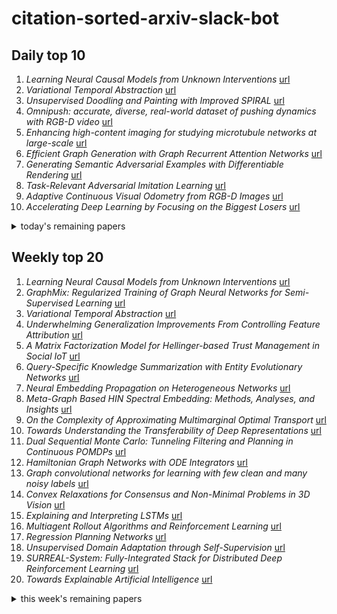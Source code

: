 # citation-sorted-arxiv-slack-bot

## Daily top 10
1. *Learning Neural Causal Models from Unknown Interventions* [url](http://arxiv.org/abs/1910.01075v1)
2. *Variational Temporal Abstraction* [url](http://arxiv.org/abs/1910.00775v1)
3. *Unsupervised Doodling and Painting with Improved SPIRAL* [url](http://arxiv.org/abs/1910.01007v1)
4. *Omnipush: accurate, diverse, real-world dataset of pushing dynamics with RGB-D video* [url](http://arxiv.org/abs/1910.00618v1)
5. *Enhancing high-content imaging for studying microtubule networks at large-scale* [url](http://arxiv.org/abs/1910.00662v1)
6. *Efficient Graph Generation with Graph Recurrent Attention Networks* [url](http://arxiv.org/abs/1910.00760v1)
7. *Generating Semantic Adversarial Examples with Differentiable Rendering* [url](http://arxiv.org/abs/1910.00727v1)
8. *Task-Relevant Adversarial Imitation Learning* [url](http://arxiv.org/abs/1910.01077v1)
9. *Adaptive Continuous Visual Odometry from RGB-D Images* [url](http://arxiv.org/abs/1910.00713v1)
10. *Accelerating Deep Learning by Focusing on the Biggest Losers* [url](http://arxiv.org/abs/1910.00762v1)
<details><summary>today's remaining papers</summary>
  <ol start=11>
    <li><i>DiffTaichi: Differentiable Programming for Physical Simulation</i> <a href="http://arxiv.org/abs/1910.00935v1">url</a></li>
    <li><i>Automated Crabgrass Detection in Aerial Imagery with Context</i> <a href="http://arxiv.org/abs/1910.00652v1">url</a></li>
    <li><i>IEG: Robust Neural Network Training to Tackle Severe Label Noise</i> <a href="http://arxiv.org/abs/1910.00701v1">url</a></li>
    <li><i>Identifying Cancer Patients at Risk for Heart Failure Using Machine Learning Methods</i> <a href="http://arxiv.org/abs/1910.00582v1">url</a></li>
    <li><i>Privacy-preserving Federated Brain Tumour Segmentation</i> <a href="http://arxiv.org/abs/1910.00962v1">url</a></li>
    <li><i>Deep learning at scale for subgrid modeling in turbulent flows</i> <a href="http://arxiv.org/abs/1910.00928v1">url</a></li>
    <li><i>Forecasting Chaotic Systems with Very Low Connectivity Reservoir Computers</i> <a href="http://arxiv.org/abs/1910.00659v1">url</a></li>
    <li><i>On the estimation of the Wasserstein distance in generative models</i> <a href="http://arxiv.org/abs/1910.00888v1">url</a></li>
    <li><i>Keep It Simple: Graph Autoencoders Without Graph Convolutional Networks</i> <a href="http://arxiv.org/abs/1910.00942v1">url</a></li>
    <li><i>Stabilizing Off-Policy Reinforcement Learning with Conservative Policy Gradients</i> <a href="http://arxiv.org/abs/1910.01062v1">url</a></li>
    <li><i>Towards Unifying Neural Architecture Space Exploration and Generalization</i> <a href="http://arxiv.org/abs/1910.00780v1">url</a></li>
    <li><i>Identifying Weights and Architectures of Unknown ReLU Networks</i> <a href="http://arxiv.org/abs/1910.00744v1">url</a></li>
    <li><i>TagSLAM: Robust SLAM with Fiducial Markers</i> <a href="http://arxiv.org/abs/1910.00679v1">url</a></li>
    <li><i>Comparing Deep Learning Models for Multi-cell Classification in Liquid-based Cervical Cytology Images</i> <a href="http://arxiv.org/abs/1910.00722v1">url</a></li>
    <li><i>SlowMo: Improving Communication-Efficient Distributed SGD with Slow Momentum</i> <a href="http://arxiv.org/abs/1910.00643v1">url</a></li>
    <li><i>Structural Language Models for Any-Code Generation</i> <a href="http://arxiv.org/abs/1910.00577v1">url</a></li>
    <li><i>Quantized Reinforcement Learning (QUARL)</i> <a href="http://arxiv.org/abs/1910.01055v1">url</a></li>
    <li><i>A Pre-defined Sparse Kernel Based Convolutionfor Deep CNNs</i> <a href="http://arxiv.org/abs/1910.00724v1">url</a></li>
    <li><i>RITnet: Real-time Semantic Segmentation of the Eye for Gaze Tracking</i> <a href="http://arxiv.org/abs/1910.00694v1">url</a></li>
    <li><i>Joint Learning of Semantic Alignment and Object Landmark Detection</i> <a href="http://arxiv.org/abs/1910.00754v1">url</a></li>
    <li><i>Robust Few-Shot Learning with Adversarially Queried Meta-Learners</i> <a href="http://arxiv.org/abs/1910.00982v1">url</a></li>
    <li><i>Re-balancing Variational Autoencoder Loss for Molecule Sequence Generation</i> <a href="http://arxiv.org/abs/1910.00698v1">url</a></li>
    <li><i>TransGCN:Coupling Transformation Assumptions with Graph Convolutional Networks for Link Prediction</i> <a href="http://arxiv.org/abs/1910.00702v1">url</a></li>
    <li><i>A Multiple Filter Based Neural Network Approach to the Extrapolation of Adsorption Energies on Metal Surfaces for Catalysis Applications</i> <a href="http://arxiv.org/abs/1910.00623v1">url</a></li>
    <li><i>Neural network augmented wave-equation simulation</i> <a href="http://arxiv.org/abs/1910.00925v1">url</a></li>
    <li><i>A Deep Factorization of Style and Structure in Fonts</i> <a href="http://arxiv.org/abs/1910.00748v1">url</a></li>
    <li><i>CNN-based Semantic Segmentation using Level Set Loss</i> <a href="http://arxiv.org/abs/1910.00950v1">url</a></li>
    <li><i>Ward2ICU: A Vital Signs Dataset of Inpatients from the General Ward</i> <a href="http://arxiv.org/abs/1910.00752v1">url</a></li>
    <li><i>Global exponential stability of primal-dual gradient flow dynamics based on the proximal augmented Lagrangian: A Lyapunov-based approach</i> <a href="http://arxiv.org/abs/1910.00783v1">url</a></li>
    <li><i>LiTE: Light-field Transparency Estimation for Refractive Object Localization</i> <a href="http://arxiv.org/abs/1910.00721v1">url</a></li>
    <li><i>Non-negative Tensor Patch Dictionary Approaches for Image Compression and Deblurring Applications</i> <a href="http://arxiv.org/abs/1910.00993v1">url</a></li>
    <li><i>Order-Independent Structure Learning of Multivariate Regression Chain Graphs</i> <a href="http://arxiv.org/abs/1910.01067v1">url</a></li>
    <li><i>Deep 3D Pan via adaptive "t-shaped" convolutions with global and local adaptive dilations</i> <a href="http://arxiv.org/abs/1910.01089v1">url</a></li>
    <li><i>ConfusionFlow: A model-agnostic visualization for temporal analysis of classifier confusion</i> <a href="http://arxiv.org/abs/1910.00969v1">url</a></li>
    <li><i>W-Net: A CNN-based Architecture for White Blood Cells Image Classification</i> <a href="http://arxiv.org/abs/1910.01091v1">url</a></li>
    <li><i>A Machine Learning framework for Sleeping Cell Detection in a Smart-city IoT Telecommunications Infrastructure</i> <a href="http://arxiv.org/abs/1910.01092v1">url</a></li>
    <li><i>NESTA: Hamming Weight Compression-Based Neural Proc. Engine</i> <a href="http://arxiv.org/abs/1910.00700v1">url</a></li>
    <li><i>Scalable approximate inference for state space models with normalising flows</i> <a href="http://arxiv.org/abs/1910.00879v1">url</a></li>
    <li><i>Contextual Local Explanation for Black Box Classifiers</i> <a href="http://arxiv.org/abs/1910.00768v1">url</a></li>
    <li><i>Temporal Multimodal Fusion for Driver Behavior Prediction Tasks using Gated Recurrent Fusion Units</i> <a href="http://arxiv.org/abs/1910.00628v1">url</a></li>
    <li><i>Bio-Inspired Foveated Technique for Augmented-Range Vehicle Detection Using Deep Neural Networks</i> <a href="http://arxiv.org/abs/1910.00944v1">url</a></li>
    <li><i>Speech-to-speech Translation between Untranscribed Unknown Languages</i> <a href="http://arxiv.org/abs/1910.00795v1">url</a></li>
    <li><i>Boosting Image Recognition with Non-differentiable Constraints</i> <a href="http://arxiv.org/abs/1910.00736v1">url</a></li>
    <li><i>Action Anticipation for Collaborative Environments: The Impact of Contextual Information and Uncertainty-Based Prediction</i> <a href="http://arxiv.org/abs/1910.00714v1">url</a></li>
    <li><i>Training Kinetics in 15 Minutes: Large-scale Distributed Training on Videos</i> <a href="http://arxiv.org/abs/1910.00932v1">url</a></li>
    <li><i>An introduction to flexible methods for policy evaluation</i> <a href="http://arxiv.org/abs/1910.00641v1">url</a></li>
    <li><i>Animating Face using Disentangled Audio Representations</i> <a href="http://arxiv.org/abs/1910.00726v1">url</a></li>
    <li><i>Deep learning within a priori temporal feature spaces for large-scale dynamic MR image reconstruction: Application to 5-D cardiac MR Multitasking</i> <a href="http://arxiv.org/abs/1910.00956v1">url</a></li>
    <li><i>Predicting materials properties without crystal structure: Deep representation learning from stoichiometry</i> <a href="http://arxiv.org/abs/1910.00617v1">url</a></li>
    <li><i>Near-Convex Archetypal Analysis</i> <a href="http://arxiv.org/abs/1910.00821v1">url</a></li>
    <li><i>Learning Maximally Predictive Prototypes in Multiple Instance Learning</i> <a href="http://arxiv.org/abs/1910.00965v1">url</a></li>
    <li><i>Reconsidering Analytical Variational Bounds for Output Layers of Deep Networks</i> <a href="http://arxiv.org/abs/1910.00877v1">url</a></li>
    <li><i>Stabilizing Generative Adversarial Network Training: A Survey</i> <a href="http://arxiv.org/abs/1910.00927v1">url</a></li>
    <li><i>Formal Language Constraints for Markov Decision Processes</i> <a href="http://arxiv.org/abs/1910.01074v1">url</a></li>
    <li><i>Concept Drift Detection and Adaptation with Weak Supervision on Streaming Unlabeled Data</i> <a href="http://arxiv.org/abs/1910.01064v1">url</a></li>
    <li><i>SummAE: Zero-Shot Abstractive Text Summarization using Length-Agnostic Auto-Encoders</i> <a href="http://arxiv.org/abs/1910.00998v1">url</a></li>
    <li><i>Manipulation Motion Taxonomy and Coding for Robots</i> <a href="http://arxiv.org/abs/1910.00532v1">url</a></li>
    <li><i>Learning Continuous 3D Reconstructions for Geometrically Aware Grasping</i> <a href="http://arxiv.org/abs/1910.00983v1">url</a></li>
    <li><i>CWAE-IRL: Formulating a supervised approach to Inverse Reinforcement Learning problem</i> <a href="http://arxiv.org/abs/1910.00584v1">url</a></li>
    <li><i>Equivariant Flows: sampling configurations for multi-body systems with symmetric energies</i> <a href="http://arxiv.org/abs/1910.00753v1">url</a></li>
    <li><i>An Introduction to Probabilistic Spiking Neural Networks</i> <a href="http://arxiv.org/abs/1910.01059v1">url</a></li>
    <li><i>A Survey of Big Data Machine Learning Applications Optimization in Cloud Data Centers and Networks</i> <a href="http://arxiv.org/abs/1910.00731v1">url</a></li>
    <li><i>Benchmarking machine learning models on eICU critical care dataset</i> <a href="http://arxiv.org/abs/1910.00964v1">url</a></li>
    <li><i>Empirical evaluation of full-reference image quality metrics on MDID database</i> <a href="http://arxiv.org/abs/1910.01050v1">url</a></li>
    <li><i>Optimising Optimisers with Push GP</i> <a href="http://arxiv.org/abs/1910.00945v1">url</a></li>
    <li><i>A note on the consistency of the random forest algorithm</i> <a href="http://arxiv.org/abs/1910.00943v1">url</a></li>
    <li><i>Object Parsing in Sequences Using CoordConv Gated Recurrent Networks</i> <a href="http://arxiv.org/abs/1910.00895v1">url</a></li>
    <li><i>Emergence of Writing Systems Through Multi-Agent Cooperation</i> <a href="http://arxiv.org/abs/1910.00741v1">url</a></li>
    <li><i>Improvement of Multiparametric MR Image Segmentation by Augmenting the Data with Generative Adversarial Networks for Glioma Patients</i> <a href="http://arxiv.org/abs/1910.00696v1">url</a></li>
    <li><i>Learning to estimate label uncertainty for automatic radiology report parsing</i> <a href="http://arxiv.org/abs/1910.00673v1">url</a></li>
    <li><i>Wasserstein Neural Processes</i> <a href="http://arxiv.org/abs/1910.00668v1">url</a></li>
    <li><i>A Computationally Efficient Pipeline Approach to Full Page Offline Handwritten Text Recognition</i> <a href="http://arxiv.org/abs/1910.00663v1">url</a></li>
    <li><i>Unsupervised Projection Networks for Generative Adversarial Networks</i> <a href="http://arxiv.org/abs/1910.00579v1">url</a></li>
  </ol>
</details>

## Weekly top 20
1. *Learning Neural Causal Models from Unknown Interventions* [url](http://arxiv.org/abs/1910.01075v1)
2. *GraphMix: Regularized Training of Graph Neural Networks for Semi-Supervised Learning* [url](http://arxiv.org/abs/1909.11715v1)
3. *Variational Temporal Abstraction* [url](http://arxiv.org/abs/1910.00775v1)
4. *Underwhelming Generalization Improvements From Controlling Feature Attribution* [url](http://arxiv.org/abs/1910.00199v1)
5. *A Matrix Factorization Model for Hellinger-based Trust Management in Social IoT* [url](http://arxiv.org/abs/1909.12432v1)
6. *Query-Specific Knowledge Summarization with Entity Evolutionary Networks* [url](http://arxiv.org/abs/1909.13183v1)
7. *Neural Embedding Propagation on Heterogeneous Networks* [url](http://arxiv.org/abs/1910.00005v1)
8. *Meta-Graph Based HIN Spectral Embedding: Methods, Analyses, and Insights* [url](http://arxiv.org/abs/1910.00004v1)
9. *On the Complexity of Approximating Multimarginal Optimal Transport* [url](http://arxiv.org/abs/1910.00152v1)
10. *Towards Understanding the Transferability of Deep Representations* [url](http://arxiv.org/abs/1909.12031v1)
11. *Dual Sequential Monte Carlo: Tunneling Filtering and Planning in Continuous POMDPs* [url](http://arxiv.org/abs/1909.13003v1)
12. *Hamiltonian Graph Networks with ODE Integrators* [url](http://arxiv.org/abs/1909.12790v1)
13. *Graph convolutional networks for learning with few clean and many noisy labels* [url](http://arxiv.org/abs/1910.00324v1)
14. *Convex Relaxations for Consensus and Non-Minimal Problems in 3D Vision* [url](http://arxiv.org/abs/1909.12034v1)
15. *Explaining and Interpreting LSTMs* [url](http://arxiv.org/abs/1909.12114v1)
16. *Multiagent Rollout Algorithms and Reinforcement Learning* [url](http://arxiv.org/abs/1910.00120v1)
17. *Regression Planning Networks* [url](http://arxiv.org/abs/1909.13072v1)
18. *Unsupervised Domain Adaptation through Self-Supervision* [url](http://arxiv.org/abs/1909.11825v1)
19. *SURREAL-System: Fully-Integrated Stack for Distributed Deep Reinforcement Learning* [url](http://arxiv.org/abs/1909.12989v1)
20. *Towards Explainable Artificial Intelligence* [url](http://arxiv.org/abs/1909.12072v1)
<details><summary>this week's remaining papers</summary>
  <ol start=21>
    <li><i>Harmonization of diffusion MRI datasets with adaptive dictionary learning</i> <a href="http://arxiv.org/abs/1910.00272v1">url</a></li>
    <li><i>Joint-task Self-supervised Learning for Temporal Correspondence</i> <a href="http://arxiv.org/abs/1909.11895v1">url</a></li>
    <li><i>Unsupervised Doodling and Painting with Improved SPIRAL</i> <a href="http://arxiv.org/abs/1910.01007v1">url</a></li>
    <li><i>Symplectic Recurrent Neural Networks</i> <a href="http://arxiv.org/abs/1909.13334v1">url</a></li>
    <li><i>Range Adaptation for 3D Object Detection in LiDAR</i> <a href="http://arxiv.org/abs/1909.12249v1">url</a></li>
    <li><i>Omnipush: accurate, diverse, real-world dataset of pushing dynamics with RGB-D video</i> <a href="http://arxiv.org/abs/1910.00618v1">url</a></li>
    <li><i>End-to-End Deep Convolutional Active Contours for Image Segmentation</i> <a href="http://arxiv.org/abs/1909.13359v1">url</a></li>
    <li><i>Drawing early-bird tickets: Towards more efficient training of deep networks</i> <a href="http://arxiv.org/abs/1909.11957v1">url</a></li>
    <li><i>A Generalized Training Approach for Multiagent Learning</i> <a href="http://arxiv.org/abs/1909.12823v1">url</a></li>
    <li><i>Mathematical Reasoning in Latent Space</i> <a href="http://arxiv.org/abs/1909.11851v1">url</a></li>
    <li><i>Learning to Reconstruct 3D Human Pose and Shape via Model-fitting in the Loop</i> <a href="http://arxiv.org/abs/1909.12828v1">url</a></li>
    <li><i>Enhancing high-content imaging for studying microtubule networks at large-scale</i> <a href="http://arxiv.org/abs/1910.00662v1">url</a></li>
    <li><i>Efficient Graph Generation with Graph Recurrent Attention Networks</i> <a href="http://arxiv.org/abs/1910.00760v1">url</a></li>
    <li><i>Entropy Penalty: Towards Generalization Beyond the IID Assumption</i> <a href="http://arxiv.org/abs/1910.00164v1">url</a></li>
    <li><i>SegMap: Segment-based mapping and localization using data-driven descriptors</i> <a href="http://arxiv.org/abs/1909.12837v1">url</a></li>
    <li><i>Grouped Spatial-Temporal Aggregation for Efficient Action Recognition</i> <a href="http://arxiv.org/abs/1909.13130v1">url</a></li>
    <li><i>Locally adaptive activation functions with slope recovery term for deep and physics-informed neural networks</i> <a href="http://arxiv.org/abs/1909.12228v1">url</a></li>
    <li><i>Localised Generative Flows</i> <a href="http://arxiv.org/abs/1909.13833v1">url</a></li>
    <li><i>"Best-of-Many-Samples" Distribution Matching</i> <a href="http://arxiv.org/abs/1909.12598v1">url</a></li>
    <li><i>V-MPO: On-Policy Maximum a Posteriori Policy Optimization for Discrete and Continuous Control</i> <a href="http://arxiv.org/abs/1909.12238v1">url</a></li>
    <li><i>Region-wise Generative Adversarial ImageInpainting for Large Missing Areas</i> <a href="http://arxiv.org/abs/1909.12507v1">url</a></li>
    <li><i>Generating Semantic Adversarial Examples with Differentiable Rendering</i> <a href="http://arxiv.org/abs/1910.00727v1">url</a></li>
    <li><i>Realtime Simulation of Thin-Shell Deformable Materials using CNN-Based Mesh Embedding</i> <a href="http://arxiv.org/abs/1909.12354v1">url</a></li>
    <li><i>Multi-classifier prediction of knee osteoarthritis progression from incomplete imbalanced longitudinal data</i> <a href="http://arxiv.org/abs/1909.13408v1">url</a></li>
    <li><i>A Framework for Data-Driven Robotics</i> <a href="http://arxiv.org/abs/1909.12200v1">url</a></li>
    <li><i>RandAugment: Practical data augmentation with no separate search</i> <a href="http://arxiv.org/abs/1909.13719v1">url</a></li>
    <li><i>Task-Relevant Adversarial Imitation Learning</i> <a href="http://arxiv.org/abs/1910.01077v1">url</a></li>
    <li><i>WiderPerson: A Diverse Dataset for Dense Pedestrian Detection in the Wild</i> <a href="http://arxiv.org/abs/1909.12118v1">url</a></li>
    <li><i>Learning Sparse Nonparametric DAGs</i> <a href="http://arxiv.org/abs/1909.13189v1">url</a></li>
    <li><i>Adaptive Continuous Visual Odometry from RGB-D Images</i> <a href="http://arxiv.org/abs/1910.00713v1">url</a></li>
    <li><i>Accelerating Deep Learning by Focusing on the Biggest Losers</i> <a href="http://arxiv.org/abs/1910.00762v1">url</a></li>
    <li><i>DiffTaichi: Differentiable Programming for Physical Simulation</i> <a href="http://arxiv.org/abs/1910.00935v1">url</a></li>
    <li><i>Learning the Difference that Makes a Difference with Counterfactually-Augmented Data</i> <a href="http://arxiv.org/abs/1909.12434v1">url</a></li>
    <li><i>Deep Multiple Instance Learning for Taxonomic Classification of Metagenomic read sets</i> <a href="http://arxiv.org/abs/1909.13146v1">url</a></li>
    <li><i>Fast and Effective Adaptation of Facial Action Unit Detection Deep Model</i> <a href="http://arxiv.org/abs/1909.12158v1">url</a></li>
    <li><i>Fast shared response model for fMRI data</i> <a href="http://arxiv.org/abs/1909.12537v1">url</a></li>
    <li><i>ASSD: Attentive Single Shot Multibox Detector</i> <a href="http://arxiv.org/abs/1909.12456v1">url</a></li>
    <li><i>An Efficient Sampling Algorithm for Non-smooth Composite Potentials</i> <a href="http://arxiv.org/abs/1910.00551v1">url</a></li>
    <li><i>Automated Crabgrass Detection in Aerial Imagery with Context</i> <a href="http://arxiv.org/abs/1910.00652v1">url</a></li>
    <li><i>DMM-Net: Differentiable Mask-Matching Network for Video Object Segmentation</i> <a href="http://arxiv.org/abs/1909.12471v1">url</a></li>
    <li><i>Learning Energy-based Spatial-Temporal Generative ConvNets for Dynamic Patterns</i> <a href="http://arxiv.org/abs/1909.11975v1">url</a></li>
    <li><i>Active preference learning based on radial basis functions</i> <a href="http://arxiv.org/abs/1909.13049v1">url</a></li>
    <li><i>Generalized Zero-shot ICD Coding</i> <a href="http://arxiv.org/abs/1909.13154v1">url</a></li>
    <li><i>Optimal Algorithms for Submodular Maximization with Distributed Constraints</i> <a href="http://arxiv.org/abs/1909.13676v1">url</a></li>
    <li><i>A Radiomics Approach to Computer-Aided Diagnosis with Cardiac Cine-MRI</i> <a href="http://arxiv.org/abs/1909.11854v1">url</a></li>
    <li><i>FoodAI: Food Image Recognition via Deep Learning for Smart Food Logging</i> <a href="http://arxiv.org/abs/1909.11946v1">url</a></li>
    <li><i>Maximal adversarial perturbations for obfuscation: Hiding certain attributes while preserving rest</i> <a href="http://arxiv.org/abs/1909.12734v1">url</a></li>
    <li><i>Follows Form: Regression from Complete Thoracic Computed Tomography Scans</i> <a href="http://arxiv.org/abs/1909.12047v1">url</a></li>
    <li><i>"Good Robot!": Efficient Reinforcement Learning for Multi-Step Visual Tasks via Reward Shaping</i> <a href="http://arxiv.org/abs/1909.11730v1">url</a></li>
    <li><i>IEG: Robust Neural Network Training to Tackle Severe Label Noise</i> <a href="http://arxiv.org/abs/1910.00701v1">url</a></li>
    <li><i>Model Pruning Enables Efficient Federated Learning on Edge Devices</i> <a href="http://arxiv.org/abs/1909.12326v1">url</a></li>
    <li><i>Improving Textual Network Learning with Variational Homophilic Embeddings</i> <a href="http://arxiv.org/abs/1909.13456v1">url</a></li>
    <li><i>Deep Amortized Clustering</i> <a href="http://arxiv.org/abs/1909.13433v1">url</a></li>
    <li><i>PINE: Universal Deep Embedding for Graph Nodes via Partial Permutation Invariant Set Functions</i> <a href="http://arxiv.org/abs/1909.12903v1">url</a></li>
    <li><i>The Non-IID Data Quagmire of Decentralized Machine Learning</i> <a href="http://arxiv.org/abs/1910.00189v1">url</a></li>
    <li><i>Identifying Cancer Patients at Risk for Heart Failure Using Machine Learning Methods</i> <a href="http://arxiv.org/abs/1910.00582v1">url</a></li>
    <li><i>Exascale Deep Learning to Accelerate Cancer Research</i> <a href="http://arxiv.org/abs/1909.12291v1">url</a></li>
    <li><i>PaRe: A Paper-Reviewer Matching Approach Using a Common Topic Space</i> <a href="http://arxiv.org/abs/1909.11258v1">url</a></li>
    <li><i>Harnessing Structures for Value-Based Planning and Reinforcement Learning</i> <a href="http://arxiv.org/abs/1909.12255v1">url</a></li>
    <li><i>FedPAQ: A Communication-Efficient Federated Learning Method with Periodic Averaging and Quantization</i> <a href="http://arxiv.org/abs/1909.13014v1">url</a></li>
    <li><i>Unsupervised Pose Flow Learning for Pose Guided Synthesis</i> <a href="http://arxiv.org/abs/1909.13819v1">url</a></li>
    <li><i>Siamese Neural Networks for Wireless Positioning and Channel Charting</i> <a href="http://arxiv.org/abs/1909.13355v1">url</a></li>
    <li><i>bamlss: A Lego Toolbox for Flexible Bayesian Regression (and Beyond)</i> <a href="http://arxiv.org/abs/1909.11784v1">url</a></li>
    <li><i>Augmenting Genetic Algorithms with Deep Neural Networks for Exploring the Chemical Space</i> <a href="http://arxiv.org/abs/1909.11655v1">url</a></li>
    <li><i>Automated curricula through setter-solver interactions</i> <a href="http://arxiv.org/abs/1909.12892v1">url</a></li>
    <li><i>Deep Neural Rejection against Adversarial Examples</i> <a href="http://arxiv.org/abs/1910.00470v1">url</a></li>
    <li><i>A Topological Nomenclature for 3D Shape Analysis in Connectomics</i> <a href="http://arxiv.org/abs/1909.12887v1">url</a></li>
    <li><i>Attention Forcing for Sequence-to-sequence Model Training</i> <a href="http://arxiv.org/abs/1909.12289v1">url</a></li>
    <li><i>Revisiting Self-Training for Neural Sequence Generation</i> <a href="http://arxiv.org/abs/1909.13788v1">url</a></li>
    <li><i>Privacy-preserving Federated Brain Tumour Segmentation</i> <a href="http://arxiv.org/abs/1910.00962v1">url</a></li>
    <li><i>Augmenting learning using symmetry in a biologically-inspired domain</i> <a href="http://arxiv.org/abs/1910.00528v1">url</a></li>
    <li><i>DenseRaC: Joint 3D Pose and Shape Estimation by Dense Render-and-Compare</i> <a href="http://arxiv.org/abs/1910.00116v1">url</a></li>
    <li><i>Multi-grained Attention Networks for Single Image Super-Resolution</i> <a href="http://arxiv.org/abs/1909.11937v1">url</a></li>
    <li><i>CAQL: Continuous Action Q-Learning</i> <a href="http://arxiv.org/abs/1909.12397v1">url</a></li>
    <li><i>Multi-Head Attention with Diversity for Learning Grounded Multilingual Multimodal Representations</i> <a href="http://arxiv.org/abs/1910.00058v1">url</a></li>
    <li><i>Stein Bridging: Enabling Mutual Reinforcement between Explicit and Implicit Generative Models</i> <a href="http://arxiv.org/abs/1909.13035v1">url</a></li>
    <li><i>Meta-Q-Learning</i> <a href="http://arxiv.org/abs/1910.00125v1">url</a></li>
    <li><i>Deep learning at scale for subgrid modeling in turbulent flows</i> <a href="http://arxiv.org/abs/1910.00928v1">url</a></li>
    <li><i>Serving Recurrent Neural Networks Efficiently with a Spatial Accelerator</i> <a href="http://arxiv.org/abs/1909.13654v1">url</a></li>
    <li><i>Fitting IVIM with Variable Projection and Simplicial Optimization</i> <a href="http://arxiv.org/abs/1910.00095v1">url</a></li>
    <li><i>Learnable Tree Filter for Structure-preserving Feature Transform</i> <a href="http://arxiv.org/abs/1909.12513v1">url</a></li>
    <li><i>TriMap: Large-scale Dimensionality Reduction Using Triplets</i> <a href="http://arxiv.org/abs/1910.00204v1">url</a></li>
    <li><i>Deep Learning-based Polar Code Design</i> <a href="http://arxiv.org/abs/1909.12035v1">url</a></li>
    <li><i>Learning an Action-Conditional Model for Haptic Texture Generation</i> <a href="http://arxiv.org/abs/1909.13025v1">url</a></li>
    <li><i>Track to Reconstruct and Reconstruct to Track</i> <a href="http://arxiv.org/abs/1910.00130v1">url</a></li>
    <li><i>Explicitly disentangling image content from translation and rotation with spatial-VAE</i> <a href="http://arxiv.org/abs/1909.11663v1">url</a></li>
    <li><i>Deep K-SVD Denoising</i> <a href="http://arxiv.org/abs/1909.13164v1">url</a></li>
    <li><i>Forecasting Chaotic Systems with Very Low Connectivity Reservoir Computers</i> <a href="http://arxiv.org/abs/1910.00659v1">url</a></li>
    <li><i>wMAN: Weakly-supervised Moment Alignment Network for Text-based Video Segment Retrieval</i> <a href="http://arxiv.org/abs/1909.13784v1">url</a></li>
    <li><i>Advantage-Weighted Regression: Simple and Scalable Off-Policy Reinforcement Learning</i> <a href="http://arxiv.org/abs/1910.00177v1">url</a></li>
    <li><i>LIP: Learning Instance Propagation for Video Object Segmentation</i> <a href="http://arxiv.org/abs/1910.00032v1">url</a></li>
    <li><i>Decision Explanation and Feature Importance for Invertible Networks</i> <a href="http://arxiv.org/abs/1910.00406v1">url</a></li>
    <li><i>AdaptivFloat: A Floating-point based Data Type for Resilient Deep Learning Inference</i> <a href="http://arxiv.org/abs/1909.13271v1">url</a></li>
    <li><i>The Implicit Bias of Depth: How Incremental Learning Drives Generalization</i> <a href="http://arxiv.org/abs/1909.12051v1">url</a></li>
    <li><i>Model Imitation for Model-Based Reinforcement Learning</i> <a href="http://arxiv.org/abs/1909.11821v1">url</a></li>
    <li><i>On the estimation of the Wasserstein distance in generative models</i> <a href="http://arxiv.org/abs/1910.00888v1">url</a></li>
    <li><i>Specializing Word Embeddings (for Parsing) by Information Bottleneck</i> <a href="http://arxiv.org/abs/1910.00163v1">url</a></li>
    <li><i>Relational Graph Learning for Crowd Navigation</i> <a href="http://arxiv.org/abs/1909.13165v1">url</a></li>
    <li><i>Learning search spaces for Bayesian optimization: Another view of hyperparameter transfer learning</i> <a href="http://arxiv.org/abs/1909.12552v1">url</a></li>
    <li><i>PolarMask: Single Shot Instance Segmentation with Polar Representation</i> <a href="http://arxiv.org/abs/1909.13226v1">url</a></li>
    <li><i>Keep It Simple: Graph Autoencoders Without Graph Convolutional Networks</i> <a href="http://arxiv.org/abs/1910.00942v1">url</a></li>
    <li><i>Weakly Supervised Attention Networks for Fine-Grained Opinion Mining and Public Health</i> <a href="http://arxiv.org/abs/1910.00054v1">url</a></li>
    <li><i>Lightweight Image Super-Resolution with Information Multi-distillation Network</i> <a href="http://arxiv.org/abs/1909.11856v1">url</a></li>
    <li><i>GECOR: An End-to-End Generative Ellipsis and Co-reference Resolution Model for Task-Oriented Dialogue</i> <a href="http://arxiv.org/abs/1909.12086v1">url</a></li>
    <li><i>Improving SAT Solver Heuristics with Graph Networks and Reinforcement Learning</i> <a href="http://arxiv.org/abs/1909.11830v1">url</a></li>
    <li><i>Detecting Alzheimer's Disease by estimating attention and elicitation path through the alignment of spoken picture descriptions with the picture prompt</i> <a href="http://arxiv.org/abs/1910.00515v1">url</a></li>
    <li><i>Set Functions for Time Series</i> <a href="http://arxiv.org/abs/1909.12064v1">url</a></li>
    <li><i>On Incorporating Semantic Prior Knowlegde in Deep Learning Through Embedding-Space Constraints</i> <a href="http://arxiv.org/abs/1909.13471v1">url</a></li>
    <li><i>COPHY: Counterfactual Learning of Physical Dynamics</i> <a href="http://arxiv.org/abs/1909.12000v1">url</a></li>
    <li><i>Learning with Long-term Remembering: Following the Lead of Mixed Stochastic Gradient</i> <a href="http://arxiv.org/abs/1909.11763v1">url</a></li>
    <li><i>Stabilizing Off-Policy Reinforcement Learning with Conservative Policy Gradients</i> <a href="http://arxiv.org/abs/1910.01062v1">url</a></li>
    <li><i>Towards Unifying Neural Architecture Space Exploration and Generalization</i> <a href="http://arxiv.org/abs/1910.00780v1">url</a></li>
    <li><i>Pre-training as Batch Meta Reinforcement Learning with tiMe</i> <a href="http://arxiv.org/abs/1909.11373v1">url</a></li>
    <li><i>Subjective and Objective De-raining Quality Assessment Towards Authentic Rain Image</i> <a href="http://arxiv.org/abs/1909.11983v1">url</a></li>
    <li><i>Identifying Weights and Architectures of Unknown ReLU Networks</i> <a href="http://arxiv.org/abs/1910.00744v1">url</a></li>
    <li><i>Policy Message Passing: A New Algorithm for Probabilistic Graph Inference</i> <a href="http://arxiv.org/abs/1909.13196v1">url</a></li>
    <li><i>TagSLAM: Robust SLAM with Fiducial Markers</i> <a href="http://arxiv.org/abs/1910.00679v1">url</a></li>
    <li><i>Blessing of dimensionality at the edge</i> <a href="http://arxiv.org/abs/1910.00445v1">url</a></li>
    <li><i>Natural representation of composite data with replicated autoencoders</i> <a href="http://arxiv.org/abs/1909.13327v1">url</a></li>
    <li><i>Q-Search Trees: An Information-Theoretic Approach Towards Hierarchical Abstractions for Agents with Computational Limitations</i> <a href="http://arxiv.org/abs/1910.00063v1">url</a></li>
    <li><i>Global Voices: Crossing Borders in Automatic News Summarization</i> <a href="http://arxiv.org/abs/1910.00421v1">url</a></li>
    <li><i>A Decision-Based Dynamic Ensemble Selection Method for Concept Drift</i> <a href="http://arxiv.org/abs/1909.12185v1">url</a></li>
    <li><i>MMM: Multi-stage Multi-task Learning for Multi-choice Reading Comprehension</i> <a href="http://arxiv.org/abs/1910.00458v1">url</a></li>
    <li><i>Identifying Low-Dimensional Structures in Markov Chains: A Nonnegative Matrix Factorization Approach</i> <a href="http://arxiv.org/abs/1909.12898v1">url</a></li>
    <li><i>In-field grape berries counting for yield estimation using dilated CNNs</i> <a href="http://arxiv.org/abs/1909.12083v1">url</a></li>
    <li><i>Chameleon: Learning Model Initializations Across Tasks With Different Schemas</i> <a href="http://arxiv.org/abs/1909.13576v1">url</a></li>
    <li><i>Safe Reinforcement Learning on Autonomous Vehicles</i> <a href="http://arxiv.org/abs/1910.00399v1">url</a></li>
    <li><i>Interaction-Aware Multi-Agent Reinforcement Learning for Mobile Agents with Individual Goals</i> <a href="http://arxiv.org/abs/1909.12925v1">url</a></li>
    <li><i>Handwritten Amharic Character Recognition Using a Convolutional Neural Network</i> <a href="http://arxiv.org/abs/1909.12943v1">url</a></li>
    <li><i>Putting Machine Translation in Context with the Noisy Channel Model</i> <a href="http://arxiv.org/abs/1910.00553v1">url</a></li>
    <li><i>Mixed Dimension Embeddings with Application to Memory-Efficient Recommendation Systems</i> <a href="http://arxiv.org/abs/1909.11810v1">url</a></li>
    <li><i>Comparing Deep Learning Models for Multi-cell Classification in Liquid-based Cervical Cytology Images</i> <a href="http://arxiv.org/abs/1910.00722v1">url</a></li>
    <li><i>Deep Model Transferability from Attribution Maps</i> <a href="http://arxiv.org/abs/1909.11902v1">url</a></li>
    <li><i>FaSNet: Low-latency Adaptive Beamforming for Multi-microphone Audio Processing</i> <a href="http://arxiv.org/abs/1909.13387v1">url</a></li>
    <li><i>SlowMo: Improving Communication-Efficient Distributed SGD with Slow Momentum</i> <a href="http://arxiv.org/abs/1910.00643v1">url</a></li>
    <li><i>Contextual Graph Attention for Answering Logical Queries over Incomplete Knowledge Graphs</i> <a href="http://arxiv.org/abs/1910.00084v1">url</a></li>
    <li><i>Training Generative Networks with general Optimal Transport distances</i> <a href="http://arxiv.org/abs/1910.00535v1">url</a></li>
    <li><i>Structural Language Models for Any-Code Generation</i> <a href="http://arxiv.org/abs/1910.00577v1">url</a></li>
    <li><i>A Novel Smoothed Loss and Penalty Function for Noncrossing Composite Quantile Estimation via Deep Neural Networks</i> <a href="http://arxiv.org/abs/1909.12122v1">url</a></li>
    <li><i>Strong Baseline Defenses Against Clean-Label Poisoning Attacks</i> <a href="http://arxiv.org/abs/1909.13374v1">url</a></li>
    <li><i>Predicting Responses to a Robot's Future Motion using Generative Recurrent Neural Networks</i> <a href="http://arxiv.org/abs/1909.13486v1">url</a></li>
    <li><i>Deep neural networks for automated classification of colorectal polyps on histopathology slides: A multi-institutional evaluation</i> <a href="http://arxiv.org/abs/1909.12959v1">url</a></li>
    <li><i>Compensating Supervision Incompleteness with Prior Knowledge in Semantic Image Interpretation</i> <a href="http://arxiv.org/abs/1910.00462v1">url</a></li>
    <li><i>Information Scrambling in Quantum Neural Networks</i> <a href="http://arxiv.org/abs/1909.11887v1">url</a></li>
    <li><i>Learning transport cost from subset correspondence</i> <a href="http://arxiv.org/abs/1909.13203v1">url</a></li>
    <li><i>Dual-Stream Pyramid Registration Network</i> <a href="http://arxiv.org/abs/1909.11966v1">url</a></li>
    <li><i>FreeLB: Enhanced Adversarial Training for Language Understanding</i> <a href="http://arxiv.org/abs/1909.11764v1">url</a></li>
    <li><i>Global Sparse Momentum SGD for Pruning Very Deep Neural Networks</i> <a href="http://arxiv.org/abs/1909.12778v1">url</a></li>
    <li><i>A Theoretical Analysis of the Number of Shots in Few-Shot Learning</i> <a href="http://arxiv.org/abs/1909.11722v1">url</a></li>
    <li><i>Gated Task Interaction Framework for Multi-task Sequence Tagging</i> <a href="http://arxiv.org/abs/1909.13193v1">url</a></li>
    <li><i>Hamiltonian Generative Networks</i> <a href="http://arxiv.org/abs/1909.13789v1">url</a></li>
    <li><i>Spatiotemporal Co-attention Recurrent Neural Networks for Human-Skeleton Motion Prediction</i> <a href="http://arxiv.org/abs/1909.13245v1">url</a></li>
    <li><i>Real-Time Semantic Stereo Matching</i> <a href="http://arxiv.org/abs/1910.00541v1">url</a></li>
    <li><i>Deep Lifetime Clustering</i> <a href="http://arxiv.org/abs/1910.00547v1">url</a></li>
    <li><i>Equivariant Hamiltonian Flows</i> <a href="http://arxiv.org/abs/1909.13739v1">url</a></li>
    <li><i>Quantized Reinforcement Learning (QUARL)</i> <a href="http://arxiv.org/abs/1910.01055v1">url</a></li>
    <li><i>Can We Trust You? On Calibration of a Probabilistic Object Detector for Autonomous Driving</i> <a href="http://arxiv.org/abs/1909.12358v1">url</a></li>
    <li><i>Optimal Transport, CycleGAN, and Penalized LS for Unsupervised Learning in Inverse Problems</i> <a href="http://arxiv.org/abs/1909.12116v1">url</a></li>
    <li><i>StacNAS: Towards stable and consistent optimization for differentiable Neural Architecture Search</i> <a href="http://arxiv.org/abs/1909.11926v1">url</a></li>
    <li><i>Relationship Explainable Multi-objective Reinforcement Learning with Semantic Explainability Generation</i> <a href="http://arxiv.org/abs/1909.12268v1">url</a></li>
    <li><i>On a convergence property of a geometrical algorithm for statistical manifolds</i> <a href="http://arxiv.org/abs/1909.12644v1">url</a></li>
    <li><i>A Pre-defined Sparse Kernel Based Convolutionfor Deep CNNs</i> <a href="http://arxiv.org/abs/1910.00724v1">url</a></li>
    <li><i>BEAN: Interpretable Representation Learning with Biologically-Enhanced Artificial Neuronal Assembly Regularization</i> <a href="http://arxiv.org/abs/1909.13698v1">url</a></li>
    <li><i>DSRGAN: Explicitly Learning Disentangled Representation of Underlying Structure and Rendering for Image Generation without Tuple Supervision</i> <a href="http://arxiv.org/abs/1909.13501v1">url</a></li>
    <li><i>Adaptive ROI Generation for Video Object Segmentation Using Reinforcement Learning</i> <a href="http://arxiv.org/abs/1909.12482v1">url</a></li>
    <li><i>LAVAE: Disentangling Location and Appearance</i> <a href="http://arxiv.org/abs/1909.11813v1">url</a></li>
    <li><i>Counterfactual States for Atari Agents via Generative Deep Learning</i> <a href="http://arxiv.org/abs/1909.12969v1">url</a></li>
    <li><i>RITnet: Real-time Semantic Segmentation of the Eye for Gaze Tracking</i> <a href="http://arxiv.org/abs/1910.00694v1">url</a></li>
    <li><i>On the Importance of the Kullback-Leibler Divergence Term in Variational Autoencoders for Text Generation</i> <a href="http://arxiv.org/abs/1909.13668v1">url</a></li>
    <li><i>Model-aided Deep Neural Network for Source Number Detection</i> <a href="http://arxiv.org/abs/1909.13273v1">url</a></li>
    <li><i>Joint Learning of Semantic Alignment and Object Landmark Detection</i> <a href="http://arxiv.org/abs/1910.00754v1">url</a></li>
    <li><i>Function Preserving Projection for Scalable Exploration of High-Dimensional Data</i> <a href="http://arxiv.org/abs/1909.11804v1">url</a></li>
    <li><i>Lane Attention: Predicting Vehicles' Moving Trajectories by Learning Their Attention over Lanes</i> <a href="http://arxiv.org/abs/1909.13377v1">url</a></li>
    <li><i>Optimizing Nondecomposable Data Dependent Regularizers via Lagrangian Reparameterization offers Significant Performance and Efficiency Gains</i> <a href="http://arxiv.org/abs/1909.12398v1">url</a></li>
    <li><i>Revisit Knowledge Distillation: a Teacher-free Framework</i> <a href="http://arxiv.org/abs/1909.11723v1">url</a></li>
    <li><i>Robust Few-Shot Learning with Adversarially Queried Meta-Learners</i> <a href="http://arxiv.org/abs/1910.00982v1">url</a></li>
    <li><i>Limit theorems for out-of-sample extensions of the adjacency and Laplacian spectral embeddings</i> <a href="http://arxiv.org/abs/1910.00423v1">url</a></li>
    <li><i>Truth or Backpropaganda? An Empirical Investigation of Deep Learning Theory</i> <a href="http://arxiv.org/abs/1910.00359v1">url</a></li>
    <li><i>Research on insect pest image detection and recognition based on bio-inspired methods</i> <a href="http://arxiv.org/abs/1910.00296v1">url</a></li>
    <li><i>Nonlinear Dipole Inversion (NDI) enables Quantitative Susceptibility Mapping (QSM) without parameter tuning</i> <a href="http://arxiv.org/abs/1909.13692v1">url</a></li>
    <li><i>Re-balancing Variational Autoencoder Loss for Molecule Sequence Generation</i> <a href="http://arxiv.org/abs/1910.00698v1">url</a></li>
    <li><i>TransGCN:Coupling Transformation Assumptions with Graph Convolutional Networks for Link Prediction</i> <a href="http://arxiv.org/abs/1910.00702v1">url</a></li>
    <li><i>Deep-learning-based Breast CT for Radiation Dose Reduction</i> <a href="http://arxiv.org/abs/1909.11721v1">url</a></li>
    <li><i>A Multiple Filter Based Neural Network Approach to the Extrapolation of Adsorption Energies on Metal Surfaces for Catalysis Applications</i> <a href="http://arxiv.org/abs/1910.00623v1">url</a></li>
    <li><i>Implicit Semantic Data Augmentation for Deep Networks</i> <a href="http://arxiv.org/abs/1909.12220v1">url</a></li>
    <li><i>DCTD: Deep Conditional Target Densities for Accurate Regression</i> <a href="http://arxiv.org/abs/1909.12297v1">url</a></li>
    <li><i>Two Time-scale Off-Policy TD Learning: Non-asymptotic Analysis over Markovian Samples</i> <a href="http://arxiv.org/abs/1909.11907v1">url</a></li>
    <li><i>Neural network augmented wave-equation simulation</i> <a href="http://arxiv.org/abs/1910.00925v1">url</a></li>
    <li><i>Depth Estimation in Nighttime using Stereo-Consistent Cyclic Translations</i> <a href="http://arxiv.org/abs/1909.13701v1">url</a></li>
    <li><i>Distributed SGD Generalizes Well Under Asynchrony</i> <a href="http://arxiv.org/abs/1909.13391v1">url</a></li>
    <li><i>An Optimal Algorithm in Multiplayer Multi-Armed Bandits</i> <a href="http://arxiv.org/abs/1909.13079v1">url</a></li>
    <li><i>Test-Time Training for Out-of-Distribution Generalization</i> <a href="http://arxiv.org/abs/1909.13231v1">url</a></li>
    <li><i>MRCNet: Crowd Counting and Density Map Estimation in Aerial and Ground Imagery</i> <a href="http://arxiv.org/abs/1909.12743v1">url</a></li>
    <li><i>Geomorphological Analysis Using Unpiloted Aircraft Systems, Structure from Motion, and Deep Learning</i> <a href="http://arxiv.org/abs/1909.12874v1">url</a></li>
    <li><i>Lifelong Neural Topic Learning in Contextualized Autoregressive Topic Models of Language via Informative Transfers</i> <a href="http://arxiv.org/abs/1909.13315v1">url</a></li>
    <li><i>Context agnostic trajectory prediction based on $λ$-architecture</i> <a href="http://arxiv.org/abs/1909.13241v1">url</a></li>
    <li><i>Manifold Forests: Closing the Gap on Neural Networks</i> <a href="http://arxiv.org/abs/1909.11799v1">url</a></li>
    <li><i>Convolutional Neural Networks with Dynamic Regularization</i> <a href="http://arxiv.org/abs/1909.11862v1">url</a></li>
    <li><i>6D Pose Estimation with Correlation Fusion</i> <a href="http://arxiv.org/abs/1909.12936v1">url</a></li>
    <li><i>A Mobile Manipulation System for One-Shot Teaching of Complex Tasks in Homes</i> <a href="http://arxiv.org/abs/1910.00127v1">url</a></li>
    <li><i>RPM-Net: Robust Pixel-Level Matching Networks for Self-Supervised Video Object Segmentation</i> <a href="http://arxiv.org/abs/1909.13247v1">url</a></li>
    <li><i>Galaxy Image Simulation Using Progressive GANs</i> <a href="http://arxiv.org/abs/1909.12160v1">url</a></li>
    <li><i>Learning to Align Multi-Camera Domain for Unsupervised Video Person Re-Identification</i> <a href="http://arxiv.org/abs/1909.13248v1">url</a></li>
    <li><i>XNOR-Net++: Improved Binary Neural Networks</i> <a href="http://arxiv.org/abs/1909.13863v1">url</a></li>
    <li><i>Deep Coordination Graphs</i> <a href="http://arxiv.org/abs/1910.00091v1">url</a></li>
    <li><i>A Deep Factorization of Style and Structure in Fonts</i> <a href="http://arxiv.org/abs/1910.00748v1">url</a></li>
    <li><i>CNN-based Semantic Segmentation using Level Set Loss</i> <a href="http://arxiv.org/abs/1910.00950v1">url</a></li>
    <li><i>Active Learning for Event Detection in Support of Disaster Analysis Applications</i> <a href="http://arxiv.org/abs/1909.12601v1">url</a></li>
    <li><i>Multichannel Speech Enhancement by Raw Waveform-mapping using Fully Convolutional Networks</i> <a href="http://arxiv.org/abs/1909.11909v1">url</a></li>
    <li><i>Towards Real-Time Multi-Object Tracking</i> <a href="http://arxiv.org/abs/1909.12605v1">url</a></li>
    <li><i>Learning Pixel Representations for Generic Segmentation</i> <a href="http://arxiv.org/abs/1909.11735v1">url</a></li>
    <li><i>Modeling Electromagnetic Navigation Systems for Medical Applications using Random Forests and Artificial Neural Networks</i> <a href="http://arxiv.org/abs/1909.12028v1">url</a></li>
    <li><i>Resolving Marker Pose Ambiguity by Robust Rotation Averaging with Clique Constraints</i> <a href="http://arxiv.org/abs/1909.11888v1">url</a></li>
    <li><i>Towards neural networks that provably know when they don't know</i> <a href="http://arxiv.org/abs/1909.12180v1">url</a></li>
    <li><i>Liquid Warping GAN: A Unified Framework for Human Motion Imitation, Appearance Transfer and Novel View Synthesis</i> <a href="http://arxiv.org/abs/1909.12224v1">url</a></li>
    <li><i>SteReFo: Efficient Image Refocusing with Stereo Vision</i> <a href="http://arxiv.org/abs/1909.13395v1">url</a></li>
    <li><i>Churn Prediction with Sequential Data and Deep Neural Networks. A Comparative Analysis</i> <a href="http://arxiv.org/abs/1909.11114v1">url</a></li>
    <li><i>Ward2ICU: A Vital Signs Dataset of Inpatients from the General Ward</i> <a href="http://arxiv.org/abs/1910.00752v1">url</a></li>
    <li><i>Latent-Variable Generative Models for Data-Efficient Text Classification</i> <a href="http://arxiv.org/abs/1910.00382v1">url</a></li>
    <li><i>Global exponential stability of primal-dual gradient flow dynamics based on the proximal augmented Lagrangian: A Lyapunov-based approach</i> <a href="http://arxiv.org/abs/1910.00783v1">url</a></li>
    <li><i>At Stability's Edge: How to Adjust Hyperparameters to Preserve Minima Selection in Asynchronous Training of Neural Networks?</i> <a href="http://arxiv.org/abs/1909.12340v1">url</a></li>
    <li><i>Deep recurrent Gaussian process with variational Sparse Spectrum approximation</i> <a href="http://arxiv.org/abs/1909.13743v1">url</a></li>
    <li><i>LiTE: Light-field Transparency Estimation for Refractive Object Localization</i> <a href="http://arxiv.org/abs/1910.00721v1">url</a></li>
    <li><i>Meta R-CNN : Towards General Solver for Instance-level Low-shot Learning</i> <a href="http://arxiv.org/abs/1909.13032v1">url</a></li>
    <li><i>A Quest for Structure: Jointly Learning the Graph Structure and Semi-Supervised Classification</i> <a href="http://arxiv.org/abs/1909.12385v1">url</a></li>
    <li><i>PairNorm: Tackling Oversmoothing in GNNs</i> <a href="http://arxiv.org/abs/1909.12223v1">url</a></li>
    <li><i>Spatio-Temporal FAST 3D Convolutions for Human Action Recognition</i> <a href="http://arxiv.org/abs/1909.13474v1">url</a></li>
    <li><i>Universal Approximation with Certified Networks</i> <a href="http://arxiv.org/abs/1909.13846v1">url</a></li>
    <li><i>Non-negative Tensor Patch Dictionary Approaches for Image Compression and Deblurring Applications</i> <a href="http://arxiv.org/abs/1910.00993v1">url</a></li>
    <li><i>Imagine That! Leveraging Emergent Affordances for Tool Synthesis in Reaching Tasks</i> <a href="http://arxiv.org/abs/1909.13561v1">url</a></li>
    <li><i>Order-Independent Structure Learning of Multivariate Regression Chain Graphs</i> <a href="http://arxiv.org/abs/1910.01067v1">url</a></li>
    <li><i>Deep 3D Pan via adaptive "t-shaped" convolutions with global and local adaptive dilations</i> <a href="http://arxiv.org/abs/1910.01089v1">url</a></li>
    <li><i>ATOL: Automatic Topologically-Oriented Learning</i> <a href="http://arxiv.org/abs/1909.13472v1">url</a></li>
    <li><i>Adversarial Patches Exploiting Contextual Reasoning in Object Detection</i> <a href="http://arxiv.org/abs/1910.00068v1">url</a></li>
    <li><i>Hidden Trigger Backdoor Attacks</i> <a href="http://arxiv.org/abs/1910.00033v1">url</a></li>
    <li><i>ConfusionFlow: A model-agnostic visualization for temporal analysis of classifier confusion</i> <a href="http://arxiv.org/abs/1910.00969v1">url</a></li>
    <li><i>W-Net: A CNN-based Architecture for White Blood Cells Image Classification</i> <a href="http://arxiv.org/abs/1910.01091v1">url</a></li>
    <li><i>How to Evaluate Machine Learning Approaches for Combinatorial Optimization: Application to the Travelling Salesman Problem</i> <a href="http://arxiv.org/abs/1909.13121v1">url</a></li>
    <li><i>RADE: Resource-Efficient Supervised Anomaly Detection Using Decision Tree-Based Ensemble Methods</i> <a href="http://arxiv.org/abs/1909.11877v1">url</a></li>
    <li><i>Revisiting Fine-tuning for Few-shot Learning</i> <a href="http://arxiv.org/abs/1910.00216v1">url</a></li>
    <li><i>Retrieval-based Goal-Oriented Dialogue Generation</i> <a href="http://arxiv.org/abs/1909.13717v1">url</a></li>
    <li><i>Alleviating Privacy Attacks via Causal Learning</i> <a href="http://arxiv.org/abs/1909.12732v1">url</a></li>
    <li><i>RL-LIM: Reinforcement Learning-based Locally Interpretable Modeling</i> <a href="http://arxiv.org/abs/1909.12367v1">url</a></li>
    <li><i>Data Valuation using Reinforcement Learning</i> <a href="http://arxiv.org/abs/1909.11671v1">url</a></li>
    <li><i>Margin-Based Generalization Lower Bounds for Boosted Classifiers</i> <a href="http://arxiv.org/abs/1909.12518v1">url</a></li>
    <li><i>Modeling and Detection of Future Cyber-Enabled DSM Data Attacks using Supervised Learning</i> <a href="http://arxiv.org/abs/1909.12894v1">url</a></li>
    <li><i>Sampling Unknown Decision Functions to Build Classifier Copies</i> <a href="http://arxiv.org/abs/1910.00237v1">url</a></li>
    <li><i>Rejoinder on: Minimal penalties and the slope heuristics: a survey</i> <a href="http://arxiv.org/abs/1909.13499v1">url</a></li>
    <li><i>Support Vector Machines on Noisy Intermediate Scale Quantum Computers</i> <a href="http://arxiv.org/abs/1909.11988v1">url</a></li>
    <li><i>MONET: Debiasing Graph Embeddings via the Metadata-Orthogonal Training Unit</i> <a href="http://arxiv.org/abs/1909.11793v1">url</a></li>
    <li><i>Cross Domain Imitation Learning</i> <a href="http://arxiv.org/abs/1910.00105v1">url</a></li>
    <li><i>Meta Learning with Differentiable Closed-form Solver for Fast Video Object Segmentation</i> <a href="http://arxiv.org/abs/1909.13046v1">url</a></li>
    <li><i>Machine Learning vs Statistical Methods for Time Series Forecasting: Size Matters</i> <a href="http://arxiv.org/abs/1909.13316v1">url</a></li>
    <li><i>Learning low-dimensional dynamical-system models from noisy frequency-response data with Loewner rational interpolation</i> <a href="http://arxiv.org/abs/1910.00110v1">url</a></li>
    <li><i>Reinforcement Learning for Multi-Objective Optimization of Online Decisions in High-Dimensional Systems</i> <a href="http://arxiv.org/abs/1910.00211v1">url</a></li>
    <li><i>Facial Expression Recognition Using Disentangled Adversarial Learning</i> <a href="http://arxiv.org/abs/1909.13135v1">url</a></li>
    <li><i>Online Trajectory Planning Through Combined Trajectory Optimization and Function Approximation: Application to the Exoskeleton Atalante</i> <a href="http://arxiv.org/abs/1910.00514v1">url</a></li>
    <li><i>Learning Everywhere: A Taxonomy for the Integration of Machine Learning and Simulations</i> <a href="http://arxiv.org/abs/1909.13340v1">url</a></li>
    <li><i>Full error analysis for the training of deep neural networks</i> <a href="http://arxiv.org/abs/1910.00121v1">url</a></li>
    <li><i>Classification of Histopathological Biopsy Images Using Ensemble of Deep Learning Networks</i> <a href="http://arxiv.org/abs/1909.11870v1">url</a></li>
    <li><i>A Hybrid Deep Learning Architecture for Leukemic B-lymphoblast Classification</i> <a href="http://arxiv.org/abs/1909.11866v1">url</a></li>
    <li><i>Breast Cancer Diagnosis with Transfer Learning and Global Pooling</i> <a href="http://arxiv.org/abs/1909.11839v1">url</a></li>
    <li><i>End-to-end learning of energy-based representations for irregularly-sampled signals and images</i> <a href="http://arxiv.org/abs/1910.00556v1">url</a></li>
    <li><i>The Differentiable Cross-Entropy Method</i> <a href="http://arxiv.org/abs/1909.12830v1">url</a></li>
    <li><i>ExpertoCoder: Capturing Divergent Brain Regions Using Mixture of Regression Experts</i> <a href="http://arxiv.org/abs/1909.12299v1">url</a></li>
    <li><i>Affordable Uplift: Supervised Randomization in Controlled Experiments</i> <a href="http://arxiv.org/abs/1910.00393v1">url</a></li>
    <li><i>Brain Tumor Synthetic Segmentation in 3D Multimodal MRI Scans</i> <a href="http://arxiv.org/abs/1909.13640v1">url</a></li>
    <li><i>Identifying through Flows for Recovering Latent Representations</i> <a href="http://arxiv.org/abs/1909.12555v1">url</a></li>
    <li><i>Rethinking Task and Metrics of Instance Segmentation on 3D Point Clouds</i> <a href="http://arxiv.org/abs/1909.12655v1">url</a></li>
    <li><i>A Machine Learning framework for Sleeping Cell Detection in a Smart-city IoT Telecommunications Infrastructure</i> <a href="http://arxiv.org/abs/1910.01092v1">url</a></li>
    <li><i>RGBD-GAN: Unsupervised 3D Representation Learning From Natural Image Datasets via RGBD Image Synthesis</i> <a href="http://arxiv.org/abs/1909.12573v1">url</a></li>
    <li><i>UNITER: Learning UNiversal Image-TExt Representations</i> <a href="http://arxiv.org/abs/1909.11740v1">url</a></li>
    <li><i>NESTA: Hamming Weight Compression-Based Neural Proc. Engine</i> <a href="http://arxiv.org/abs/1910.00700v1">url</a></li>
    <li><i>DBRec: Dual-Bridging Recommendation via Discovering Latent Groups</i> <a href="http://arxiv.org/abs/1909.12301v1">url</a></li>
    <li><i>Robust Semi-Direct Monocular Visual Odometry Using Edge and Illumination-Robust Cost</i> <a href="http://arxiv.org/abs/1909.11362v1">url</a></li>
    <li><i>DisCo: Physics-Based Unsupervised Discovery of Coherent Structures in Spatiotemporal Systems</i> <a href="http://arxiv.org/abs/1909.11822v1">url</a></li>
    <li><i>Scalable approximate inference for state space models with normalising flows</i> <a href="http://arxiv.org/abs/1910.00879v1">url</a></li>
    <li><i>Learning from Observations Using a Single Video Demonstration and Human Feedback</i> <a href="http://arxiv.org/abs/1909.13392v1">url</a></li>
    <li><i>Deep Learning for RF Signal Classification in Unknown and Dynamic Spectrum Environments</i> <a href="http://arxiv.org/abs/1909.11800v1">url</a></li>
    <li><i>Probabilistic Forecasting using Deep Generative Models</i> <a href="http://arxiv.org/abs/1909.11865v1">url</a></li>
    <li><i>Deep learning tools for the measurement of animal behavior in neuroscience</i> <a href="http://arxiv.org/abs/1909.13868v1">url</a></li>
    <li><i>Biomedical Image Segmentation by Retina-like Sequential Attention Mechanism Using Only A Few Training Images</i> <a href="http://arxiv.org/abs/1909.12612v1">url</a></li>
    <li><i>GradVis: Visualization and Second Order Analysis of Optimization Surfaces during the Training of Deep Neural Networks</i> <a href="http://arxiv.org/abs/1909.12108v1">url</a></li>
    <li><i>Implicit Discriminator in Variational Autoencoder</i> <a href="http://arxiv.org/abs/1909.13062v1">url</a></li>
    <li><i>GLA-Net: An Attention Network with Guided Loss for Mismatch Removal</i> <a href="http://arxiv.org/abs/1909.13092v1">url</a></li>
    <li><i>Contextual Local Explanation for Black Box Classifiers</i> <a href="http://arxiv.org/abs/1910.00768v1">url</a></li>
    <li><i>Overlapping Community Detection with Graph Neural Networks</i> <a href="http://arxiv.org/abs/1909.12201v1">url</a></li>
    <li><i>Intensity-Free Learning of Temporal Point Processes</i> <a href="http://arxiv.org/abs/1909.12127v1">url</a></li>
    <li><i>Temporal Multimodal Fusion for Driver Behavior Prediction Tasks using Gated Recurrent Fusion Units</i> <a href="http://arxiv.org/abs/1910.00628v1">url</a></li>
    <li><i>DISCOMAN: Dataset of Indoor SCenes for Odometry, Mapping And Navigation</i> <a href="http://arxiv.org/abs/1909.12146v1">url</a></li>
    <li><i>Leveraging Multimodal Haptic Sensory Data for Robust Cutting</i> <a href="http://arxiv.org/abs/1909.12460v1">url</a></li>
    <li><i>Deep Cooking: Predicting Relative Food Ingredient Amounts from Images</i> <a href="http://arxiv.org/abs/1910.00100v1">url</a></li>
    <li><i>Task-Discriminative Domain Alignment for Unsupervised Domain Adaptation</i> <a href="http://arxiv.org/abs/1909.12366v1">url</a></li>
    <li><i>Over-parameterization as a Catalyst for Better Generalization of Deep ReLU network</i> <a href="http://arxiv.org/abs/1909.13458v1">url</a></li>
    <li><i>Learning Efficient Convolutional Networks through Irregular Convolutional Kernels</i> <a href="http://arxiv.org/abs/1909.13239v1">url</a></li>
    <li><i>Compressed Sensing Microscopy with Scanning Line Probes</i> <a href="http://arxiv.org/abs/1909.12342v1">url</a></li>
    <li><i>Bio-Inspired Foveated Technique for Augmented-Range Vehicle Detection Using Deep Neural Networks</i> <a href="http://arxiv.org/abs/1910.00944v1">url</a></li>
    <li><i>Accelerating the Computation of UCB and Related Indices for Reinforcement Learning</i> <a href="http://arxiv.org/abs/1909.13158v1">url</a></li>
    <li><i>Controlling an Autonomous Vehicle with Deep Reinforcement Learning</i> <a href="http://arxiv.org/abs/1909.12153v1">url</a></li>
    <li><i>Segmentation of points of interest during fetal cardiac assesment in the first trimester from color Doppler ultrasound</i> <a href="http://arxiv.org/abs/1909.11903v1">url</a></li>
    <li><i>GAMIN: An Adversarial Approach to Black-Box Model Inversion</i> <a href="http://arxiv.org/abs/1909.11835v1">url</a></li>
    <li><i>Speech-to-speech Translation between Untranscribed Unknown Languages</i> <a href="http://arxiv.org/abs/1910.00795v1">url</a></li>
    <li><i>Boosting Image Recognition with Non-differentiable Constraints</i> <a href="http://arxiv.org/abs/1910.00736v1">url</a></li>
    <li><i>On the use of BERT for Neural Machine Translation</i> <a href="http://arxiv.org/abs/1909.12744v1">url</a></li>
    <li><i>A Mean-Field Theory for Kernel Alignment with Random Features in Generative Adversarial Networks</i> <a href="http://arxiv.org/abs/1909.11820v1">url</a></li>
    <li><i>Adaptive Class Weight based Dual Focal Loss for Improved Semantic Segmentation</i> <a href="http://arxiv.org/abs/1909.11932v1">url</a></li>
    <li><i>Sub-Architecture Ensemble Pruning in Neural Architecture Search</i> <a href="http://arxiv.org/abs/1910.00370v1">url</a></li>
    <li><i>ViLiVO: Virtual LiDAR-Visual Odometry for an Autonomous Vehicle with a Multi-Camera System</i> <a href="http://arxiv.org/abs/1909.12947v1">url</a></li>
    <li><i>Polylogarithmic width suffices for gradient descent to achieve arbitrarily small test error with shallow ReLU networks</i> <a href="http://arxiv.org/abs/1909.12292v1">url</a></li>
    <li><i>Overparameterized Neural Networks Can Implement Associative Memory</i> <a href="http://arxiv.org/abs/1909.12362v1">url</a></li>
    <li><i>Sequential Training of Neural Networks with Gradient Boosting</i> <a href="http://arxiv.org/abs/1909.12098v1">url</a></li>
    <li><i>Robust learning with the Hilbert-Schmidt independence criterion</i> <a href="http://arxiv.org/abs/1910.00270v1">url</a></li>
    <li><i>Learning Category Correlations for Multi-label Image Recognition with Graph Networks</i> <a href="http://arxiv.org/abs/1909.13005v1">url</a></li>
    <li><i>Graph Residual Flow for Molecular Graph Generation</i> <a href="http://arxiv.org/abs/1909.13521v1">url</a></li>
    <li><i>Tightening Bounds for Variational Inference by Revisiting Perturbation Theory</i> <a href="http://arxiv.org/abs/1910.00069v1">url</a></li>
    <li><i>Estimating Smooth GLM in Non-interactive Local Differential Privacy Model with Public Unlabeled Data</i> <a href="http://arxiv.org/abs/1910.00482v1">url</a></li>
    <li><i>Graph-Preserving Grid Layout: A Simple Graph Drawing Method for Graph Classification using CNNs</i> <a href="http://arxiv.org/abs/1909.12383v1">url</a></li>
    <li><i>Active Federated Learning</i> <a href="http://arxiv.org/abs/1909.12641v1">url</a></li>
    <li><i>Federated User Representation Learning</i> <a href="http://arxiv.org/abs/1909.12535v1">url</a></li>
    <li><i>Pruning from Scratch</i> <a href="http://arxiv.org/abs/1909.12579v1">url</a></li>
    <li><i>Evaluation of Deep Learning-based prediction models in Microgrids</i> <a href="http://arxiv.org/abs/1910.00500v1">url</a></li>
    <li><i>Action Anticipation for Collaborative Environments: The Impact of Contextual Information and Uncertainty-Based Prediction</i> <a href="http://arxiv.org/abs/1910.00714v1">url</a></li>
    <li><i>Training Kinetics in 15 Minutes: Large-scale Distributed Training on Videos</i> <a href="http://arxiv.org/abs/1910.00932v1">url</a></li>
    <li><i>An introduction to flexible methods for policy evaluation</i> <a href="http://arxiv.org/abs/1910.00641v1">url</a></li>
    <li><i>Understanding and Improving Proximity Graph based Maximum Inner Product Search</i> <a href="http://arxiv.org/abs/1909.13459v1">url</a></li>
    <li><i>Crowdsourcing via Pairwise Co-occurrences: Identifiability and Algorithms</i> <a href="http://arxiv.org/abs/1909.12325v1">url</a></li>
    <li><i>Semi-supervised voice conversion with amortized variational inference</i> <a href="http://arxiv.org/abs/1910.00067v1">url</a></li>
    <li><i>Non-Gaussian processes and neural networks at finite widths</i> <a href="http://arxiv.org/abs/1910.00019v1">url</a></li>
    <li><i>Clustering Uncertain Data via Representative Possible Worlds with Consistency Learning</i> <a href="http://arxiv.org/abs/1909.12514v1">url</a></li>
    <li><i>Learning Fast Adaptation with Meta Strategy Optimization</i> <a href="http://arxiv.org/abs/1909.12995v1">url</a></li>
    <li><i>High-Dimensional Control Using Generalized Auxiliary Tasks</i> <a href="http://arxiv.org/abs/1909.11939v1">url</a></li>
    <li><i>Towards Good Practices for Video Object Segmentation</i> <a href="http://arxiv.org/abs/1909.13583v1">url</a></li>
    <li><i>Multi-scale Attributed Node Embedding</i> <a href="http://arxiv.org/abs/1909.13021v1">url</a></li>
    <li><i>Improving Federated Learning Personalization via Model Agnostic Meta Learning</i> <a href="http://arxiv.org/abs/1909.12488v1">url</a></li>
    <li><i>A Comparison of Hybrid and End-to-End Models for Syllable Recognition</i> <a href="http://arxiv.org/abs/1909.12232v1">url</a></li>
    <li><i>Blending Diverse Physical Priors with Neural Networks</i> <a href="http://arxiv.org/abs/1910.00201v1">url</a></li>
    <li><i>Towards a Metric for Automated Conversational Dialogue System Evaluation and Improvement</i> <a href="http://arxiv.org/abs/1909.12066v1">url</a></li>
    <li><i>Robust Knowledge Discovery via Low-rank Modeling</i> <a href="http://arxiv.org/abs/1909.13123v1">url</a></li>
    <li><i>Off-policy Multi-step Q-learning</i> <a href="http://arxiv.org/abs/1909.13518v1">url</a></li>
    <li><i>Dynamic Interaction-Aware Scene Understanding for Reinforcement Learning in Autonomous Driving</i> <a href="http://arxiv.org/abs/1909.13582v1">url</a></li>
    <li><i>Deep learning for Chemometric and non-translational data</i> <a href="http://arxiv.org/abs/1910.00391v1">url</a></li>
    <li><i>Impact of Low-bitwidth Quantization on the Adversarial Robustness for Embedded Neural Networks</i> <a href="http://arxiv.org/abs/1909.12741v1">url</a></li>
    <li><i>HR-CAM: Precise Localization of Pathology Using Multi-level Learning in CNNs</i> <a href="http://arxiv.org/abs/1909.12919v1">url</a></li>
    <li><i>Wasserstein-2 Generative Networks</i> <a href="http://arxiv.org/abs/1909.13082v1">url</a></li>
    <li><i>Re-learning of Child Model for Misclassified data by using KL Divergence in AffectNet: A Database for Facial Expression</i> <a href="http://arxiv.org/abs/1909.13481v1">url</a></li>
    <li><i>A Video Recognition Method by using Adaptive Structural Learning of Long Short Term Memory based Deep Belief Network</i> <a href="http://arxiv.org/abs/1909.13480v1">url</a></li>
    <li><i>An Object Detection by using Adaptive Structural Learning of Deep Belief Network</i> <a href="http://arxiv.org/abs/1909.13465v1">url</a></li>
    <li><i>Strategizing against No-regret Learners</i> <a href="http://arxiv.org/abs/1909.13861v1">url</a></li>
    <li><i>Tutorial on Implied Posterior Probability for SVMs</i> <a href="http://arxiv.org/abs/1910.00062v1">url</a></li>
    <li><i>Animating Face using Disentangled Audio Representations</i> <a href="http://arxiv.org/abs/1910.00726v1">url</a></li>
    <li><i>Multiple Object Forecasting: Predicting Future Object Locations in Diverse Environments</i> <a href="http://arxiv.org/abs/1909.11944v1">url</a></li>
    <li><i>A Constructive Prediction of the Generalization Error Across Scales</i> <a href="http://arxiv.org/abs/1909.12673v1">url</a></li>
    <li><i>Single-Network Whole-Body Pose Estimation</i> <a href="http://arxiv.org/abs/1909.13423v1">url</a></li>
    <li><i>Keyphrase Generation for Scientific Articles using GANs</i> <a href="http://arxiv.org/abs/1909.12229v1">url</a></li>
    <li><i>Complex Network based Supervised Keyword Extractor</i> <a href="http://arxiv.org/abs/1909.12009v1">url</a></li>
    <li><i>Deep learning within a priori temporal feature spaces for large-scale dynamic MR image reconstruction: Application to 5-D cardiac MR Multitasking</i> <a href="http://arxiv.org/abs/1910.00956v1">url</a></li>
    <li><i>Multi-Agent Actor-Critic with Hierarchical Graph Attention Network</i> <a href="http://arxiv.org/abs/1909.12557v1">url</a></li>
    <li><i>Predicting materials properties without crystal structure: Deep representation learning from stoichiometry</i> <a href="http://arxiv.org/abs/1910.00617v1">url</a></li>
    <li><i>Active Anomaly Detection for time-domain discoveries</i> <a href="http://arxiv.org/abs/1909.13260v1">url</a></li>
    <li><i>Data consistency networks for (calibration-less) accelerated parallel MR image reconstruction</i> <a href="http://arxiv.org/abs/1909.11795v1">url</a></li>
    <li><i>Fast Fixed Dimension L2-Subspace Embeddings of Arbitrary Accuracy, With Application to L1 and L2 Tasks</i> <a href="http://arxiv.org/abs/1909.12580v1">url</a></li>
    <li><i>MMD-Bayes: Robust Bayesian Estimation via Maximum Mean Discrepancy</i> <a href="http://arxiv.org/abs/1909.13339v1">url</a></li>
    <li><i>Backpropagation in the Simply Typed Lambda-calculus with Linear Negation</i> <a href="http://arxiv.org/abs/1909.13768v1">url</a></li>
    <li><i>Learning Generative Adversarial RePresentations (GAP) under Fairness and Censoring Constraints</i> <a href="http://arxiv.org/abs/1910.00411v1">url</a></li>
    <li><i>Compact Trilinear Interaction for Visual Question Answering</i> <a href="http://arxiv.org/abs/1909.11874v1">url</a></li>
    <li><i>Overcoming Data Limitation in Medical Visual Question Answering</i> <a href="http://arxiv.org/abs/1909.11867v1">url</a></li>
    <li><i>IPC-Net: 3D point-cloud segmentation using deep inter-point convolutional layers</i> <a href="http://arxiv.org/abs/1909.13726v1">url</a></li>
    <li><i>Generating High-fidelity, Synthetic Time Series Datasets with DoppelGANger</i> <a href="http://arxiv.org/abs/1909.13403v1">url</a></li>
    <li><i>Min-Max Optimization without Gradients: Convergence and Applications to Adversarial ML</i> <a href="http://arxiv.org/abs/1909.13806v1">url</a></li>
    <li><i>MULTIPOLAR: Multi-Source Policy Aggregation for Transfer Reinforcement Learning between Diverse Environmental Dynamics</i> <a href="http://arxiv.org/abs/1909.13111v1">url</a></li>
    <li><i>Residual Attention Graph Convolutional Network for Geometric 3D Scene Classification</i> <a href="http://arxiv.org/abs/1909.13470v1">url</a></li>
    <li><i>Neural Canonical Transformation with Symplectic Flows</i> <a href="http://arxiv.org/abs/1910.00024v1">url</a></li>
    <li><i>Nonzero-sum Adversarial Hypothesis Testing Games</i> <a href="http://arxiv.org/abs/1909.13031v1">url</a></li>
    <li><i>A Hierarchical Approach for Visual Storytelling Using Image Description</i> <a href="http://arxiv.org/abs/1909.12401v1">url</a></li>
    <li><i>Towards Scalable Koopman Operator Learning: Convergence Rates and A Distributed Learning Algorithm</i> <a href="http://arxiv.org/abs/1909.13455v1">url</a></li>
    <li><i>Neighborhood-Enhanced and Time-Aware Model for Session-based Recommendation</i> <a href="http://arxiv.org/abs/1909.11252v1">url</a></li>
    <li><i>Lower Bounds on Adversarial Robustness from Optimal Transport</i> <a href="http://arxiv.org/abs/1909.12272v1">url</a></li>
    <li><i>A Survey of Machine Learning Applied to Computer Architecture Design</i> <a href="http://arxiv.org/abs/1909.12373v1">url</a></li>
    <li><i>A Radio Signal Modulation Recognition Algorithm Based on Residual Networks and Attention Mechanisms</i> <a href="http://arxiv.org/abs/1909.12472v1">url</a></li>
    <li><i>A Note On $k$-Means Probabilistic Poverty</i> <a href="http://arxiv.org/abs/1910.00413v1">url</a></li>
    <li><i>A Copula approach for hyperparameter transfer learning</i> <a href="http://arxiv.org/abs/1909.13595v1">url</a></li>
    <li><i>MIOpen: An Open Source Library For Deep Learning Primitives</i> <a href="http://arxiv.org/abs/1910.00078v1">url</a></li>
    <li><i>Additional Shared Decoder on Siamese Multi-view Encoders for Learning Acoustic Word Embeddings</i> <a href="http://arxiv.org/abs/1910.00341v1">url</a></li>
    <li><i>Self-Adaptive Soft Voice Activity Detection using Deep Neural Networks for Robust Speaker Verification</i> <a href="http://arxiv.org/abs/1909.11886v1">url</a></li>
    <li><i>Bad Form: Comparing Context-Based and Form-Based Few-Shot Learning in Distributional Semantic Models</i> <a href="http://arxiv.org/abs/1910.00275v1">url</a></li>
    <li><i>Enhancing Object Detection in Adverse Conditions using Thermal Imaging</i> <a href="http://arxiv.org/abs/1909.13551v1">url</a></li>
    <li><i>Single-modal and Multi-modal False Arrhythmia Alarm Reduction using Attention-based Convolutional and Recurrent Neural Networks</i> <a href="http://arxiv.org/abs/1909.11791v1">url</a></li>
    <li><i>SymmetricNet: A mesoscale eddy detection method based on multivariate fusion data</i> <a href="http://arxiv.org/abs/1909.13411v1">url</a></li>
    <li><i>Towards Automatic Embryo Staging in 3D+T Microscopy Images using Convolutional Neural Networks and PointNets</i> <a href="http://arxiv.org/abs/1910.00443v1">url</a></li>
    <li><i>Membership Encoding for Deep Learning</i> <a href="http://arxiv.org/abs/1909.12982v1">url</a></li>
    <li><i>Self-Supervised Learning of Depth and Ego-motion with Differentiable Bundle Adjustment</i> <a href="http://arxiv.org/abs/1909.13163v1">url</a></li>
    <li><i>Near-Convex Archetypal Analysis</i> <a href="http://arxiv.org/abs/1910.00821v1">url</a></li>
    <li><i>B-Spline CNNs on Lie Groups</i> <a href="http://arxiv.org/abs/1909.12057v1">url</a></li>
    <li><i>Debiased Bayesian inference for average treatment effects</i> <a href="http://arxiv.org/abs/1909.12078v1">url</a></li>
    <li><i>Teacher-Student Learning Paradigm for Tri-training: An Efficient Method for Unlabeled Data Exploitation</i> <a href="http://arxiv.org/abs/1909.11233v1">url</a></li>
    <li><i>Hidden Stratification Causes Clinically Meaningful Failures in Machine Learning for Medical Imaging</i> <a href="http://arxiv.org/abs/1909.12475v1">url</a></li>
    <li><i>Learning Maximally Predictive Prototypes in Multiple Instance Learning</i> <a href="http://arxiv.org/abs/1910.00965v1">url</a></li>
    <li><i>Efficient meta reinforcement learning via meta goal generation</i> <a href="http://arxiv.org/abs/1909.13607v1">url</a></li>
    <li><i>Optimal Sketching for Kronecker Product Regression and Low Rank Approximation</i> <a href="http://arxiv.org/abs/1909.13384v1">url</a></li>
    <li><i>Towards Robust Direct Perception Networks for Automated Driving</i> <a href="http://arxiv.org/abs/1909.13600v1">url</a></li>
    <li><i>Explainable Deep Learning for Augmentation of sRNA Expression Profiles</i> <a href="http://arxiv.org/abs/1909.11956v1">url</a></li>
    <li><i>Deep Learning and Random Forest-Based Augmentation of sRNA Expression Profiles</i> <a href="http://arxiv.org/abs/1909.11943v1">url</a></li>
    <li><i>Total Least Squares Regression in Input Sparsity Time</i> <a href="http://arxiv.org/abs/1909.12441v1">url</a></li>
    <li><i>REQ-YOLO: A Resource-Aware, Efficient Quantization Framework for Object Detection on FPGAs</i> <a href="http://arxiv.org/abs/1909.13396v1">url</a></li>
    <li><i>Understanding and Stabilizing GANs' Training Dynamics with Control Theory</i> <a href="http://arxiv.org/abs/1909.13188v1">url</a></li>
    <li><i>An Iterative Scientific Machine Learning Approach for Discovery of Theories Underlying Physical Phenomena</i> <a href="http://arxiv.org/abs/1909.13718v1">url</a></li>
    <li><i>A New Covariance Estimator for Sufficient Dimension Reduction in High-Dimensional and Undersized Sample Problems</i> <a href="http://arxiv.org/abs/1909.13017v1">url</a></li>
    <li><i>Balancing Domain Gap for Object Instance Detection</i> <a href="http://arxiv.org/abs/1909.11972v1">url</a></li>
    <li><i>Pixel-Wise PolSAR Image Classification via a Novel Complex-Valued Deep Fully Convolutional Network</i> <a href="http://arxiv.org/abs/1909.13299v1">url</a></li>
    <li><i>Genetic Programming and Gradient Descent: A Memetic Approach to Binary Image Classification</i> <a href="http://arxiv.org/abs/1909.13030v1">url</a></li>
    <li><i>Adversarial Deep Embedded Clustering: on a better trade-off between Feature Randomness and Feature Drift</i> <a href="http://arxiv.org/abs/1909.11832v1">url</a></li>
    <li><i>Learning Compact Models for Planning with Exogenous Processes</i> <a href="http://arxiv.org/abs/1909.13870v1">url</a></li>
    <li><i>Efficient Bimanual Manipulation Using Learned Task Schemas</i> <a href="http://arxiv.org/abs/1909.13874v1">url</a></li>
    <li><i>Smart Ternary Quantization</i> <a href="http://arxiv.org/abs/1909.12205v1">url</a></li>
    <li><i>Random Bias Initialization Improving Binary Neural Network Training</i> <a href="http://arxiv.org/abs/1909.13446v1">url</a></li>
    <li><i>Reconsidering Analytical Variational Bounds for Output Layers of Deep Networks</i> <a href="http://arxiv.org/abs/1910.00877v1">url</a></li>
    <li><i>Point Attention Network for Semantic Segmentation of 3D Point Clouds</i> <a href="http://arxiv.org/abs/1909.12663v1">url</a></li>
    <li><i>Benefit of Interpolation in Nearest Neighbor Algorithms</i> <a href="http://arxiv.org/abs/1909.11720v1">url</a></li>
    <li><i>FNHSM_HRS: Hybrid recommender system using fuzzy clustering and heuristic similarity measure</i> <a href="http://arxiv.org/abs/1909.13765v1">url</a></li>
    <li><i>Automated design of error-resilient and hardware-efficient deep neural networks</i> <a href="http://arxiv.org/abs/1909.13844v1">url</a></li>
    <li><i>Probabilistic Modeling of Deep Features for Out-of-Distribution and Adversarial Detection</i> <a href="http://arxiv.org/abs/1909.11786v1">url</a></li>
    <li><i>DeepUSPS: Deep Robust Unsupervised Saliency Prediction With Self-Supervision</i> <a href="http://arxiv.org/abs/1909.13055v1">url</a></li>
    <li><i>Multi-view PointNet for 3D Scene Understanding</i> <a href="http://arxiv.org/abs/1909.13603v1">url</a></li>
    <li><i>Stabilizing Generative Adversarial Network Training: A Survey</i> <a href="http://arxiv.org/abs/1910.00927v1">url</a></li>
    <li><i>A Longitudinal Framework for Predicting Nonresponse in Panel Surveys</i> <a href="http://arxiv.org/abs/1909.13361v1">url</a></li>
    <li><i>Autoencoder-Based Error Correction Coding for One-Bit Quantization</i> <a href="http://arxiv.org/abs/1909.12120v1">url</a></li>
    <li><i>Celeb-DF: A New Dataset for DeepFake Forensics</i> <a href="http://arxiv.org/abs/1909.12962v1">url</a></li>
    <li><i>Formal Language Constraints for Markov Decision Processes</i> <a href="http://arxiv.org/abs/1910.01074v1">url</a></li>
    <li><i>Symplectic ODE-Net: Learning Hamiltonian Dynamics with Control</i> <a href="http://arxiv.org/abs/1909.12077v1">url</a></li>
    <li><i>CapsuleVOS: Semi-Supervised Video Object Segmentation Using Capsule Routing</i> <a href="http://arxiv.org/abs/1910.00132v1">url</a></li>
    <li><i>Concept Drift Detection and Adaptation with Weak Supervision on Streaming Unlabeled Data</i> <a href="http://arxiv.org/abs/1910.01064v1">url</a></li>
    <li><i>Reweighted Proximal Pruning for Large-Scale Language Representation</i> <a href="http://arxiv.org/abs/1909.12486v1">url</a></li>
    <li><i>Quantum Graph Neural Networks</i> <a href="http://arxiv.org/abs/1909.12264v1">url</a></li>
    <li><i>Manipulation Motion Taxonomy and Coding for Robots</i> <a href="http://arxiv.org/abs/1910.00532v1">url</a></li>
    <li><i>SummAE: Zero-Shot Abstractive Text Summarization using Length-Agnostic Auto-Encoders</i> <a href="http://arxiv.org/abs/1910.00998v1">url</a></li>
    <li><i>Two-stage Image Classification Supervised by a Single Teacher Single Student Model</i> <a href="http://arxiv.org/abs/1909.12111v1">url</a></li>
    <li><i>Randomized Iterative Methods for Linear Systems: Momentum, Inexactness and Gossip</i> <a href="http://arxiv.org/abs/1909.12176v1">url</a></li>
    <li><i>Domain Expansion in DNN-based Acoustic Models for Robust Speech Recognition</i> <a href="http://arxiv.org/abs/1910.00565v1">url</a></li>
    <li><i>Training convolutional neural networks with cheap convolutions and online distillation</i> <a href="http://arxiv.org/abs/1909.13063v1">url</a></li>
    <li><i>TMLab: Generative Enhanced Model (GEM) for adversarial attacks</i> <a href="http://arxiv.org/abs/1910.00337v1">url</a></li>
    <li><i>Interpretations are useful: penalizing explanations to align neural networks with prior knowledge</i> <a href="http://arxiv.org/abs/1909.13584v1">url</a></li>
    <li><i>Learning Continuous 3D Reconstructions for Geometrically Aware Grasping</i> <a href="http://arxiv.org/abs/1910.00983v1">url</a></li>
    <li><i>CWAE-IRL: Formulating a supervised approach to Inverse Reinforcement Learning problem</i> <a href="http://arxiv.org/abs/1910.00584v1">url</a></li>
    <li><i>A Hybrid Persian Sentiment Analysis Framework: Integrating Dependency Grammar Based Rules and Deep Neural Networks</i> <a href="http://arxiv.org/abs/1909.13568v1">url</a></li>
    <li><i>AV Speech Enhancement Challenge using a Real Noisy Corpus</i> <a href="http://arxiv.org/abs/1910.00424v1">url</a></li>
    <li><i>Domain Adaptation for Semantic Segmentation with Maximum Squares Loss</i> <a href="http://arxiv.org/abs/1909.13589v1">url</a></li>
    <li><i>NGEMM: Optimizing GEMM for Deep Learning via Compiler-based Techniques</i> <a href="http://arxiv.org/abs/1910.00178v1">url</a></li>
    <li><i>Towards modular and programmable architecture search</i> <a href="http://arxiv.org/abs/1909.13404v1">url</a></li>
    <li><i>K-Metamodes: frequency- and ensemble-based distributed k-modes clustering for security analytics</i> <a href="http://arxiv.org/abs/1909.13721v1">url</a></li>
    <li><i>Attributed Graph Learning with 2-D Graph Convolution</i> <a href="http://arxiv.org/abs/1909.12038v1">url</a></li>
    <li><i>Custom Extended Sobel Filters</i> <a href="http://arxiv.org/abs/1910.00138v1">url</a></li>
    <li><i>Equivariant Flows: sampling configurations for multi-body systems with symmetric energies</i> <a href="http://arxiv.org/abs/1910.00753v1">url</a></li>
    <li><i>D3M: A deep domain decomposition method for partial differential equations</i> <a href="http://arxiv.org/abs/1909.12236v1">url</a></li>
    <li><i>Invisible Marker: Automatic Annotation for Object Manipulation</i> <a href="http://arxiv.org/abs/1909.12493v1">url</a></li>
    <li><i>ISTHMUS: Secure, Scalable, Real-time and Robust Machine Learning Platform for Healthcare</i> <a href="http://arxiv.org/abs/1909.13343v1">url</a></li>
    <li><i>Markov Decision Process for Video Generation</i> <a href="http://arxiv.org/abs/1909.12400v1">url</a></li>
    <li><i>A Dual Camera System for High Spatiotemporal Resolution Video Acquisition</i> <a href="http://arxiv.org/abs/1909.13051v1">url</a></li>
    <li><i>RLBench: The Robot Learning Benchmark & Learning Environment</i> <a href="http://arxiv.org/abs/1909.12271v1">url</a></li>
    <li><i>Cross-Modal Subspace Learning with Scheduled Adaptive Margin Constraints</i> <a href="http://arxiv.org/abs/1909.13733v1">url</a></li>
    <li><i>Disentangling Speech and Non-Speech Components for Building Robust Acoustic Models from Found Data</i> <a href="http://arxiv.org/abs/1909.11727v1">url</a></li>
    <li><i>An Introduction to Probabilistic Spiking Neural Networks</i> <a href="http://arxiv.org/abs/1910.01059v1">url</a></li>
    <li><i>A Survey of Big Data Machine Learning Applications Optimization in Cloud Data Centers and Networks</i> <a href="http://arxiv.org/abs/1910.00731v1">url</a></li>
    <li><i>Faster width-dependent algorithm for mixed packing and covering LPs</i> <a href="http://arxiv.org/abs/1909.12387v1">url</a></li>
    <li><i>Locally Constant Networks</i> <a href="http://arxiv.org/abs/1909.13488v1">url</a></li>
    <li><i>Optimizing Speech Recognition For The Edge</i> <a href="http://arxiv.org/abs/1909.12408v1">url</a></li>
    <li><i>Benchmarking machine learning models on eICU critical care dataset</i> <a href="http://arxiv.org/abs/1910.00964v1">url</a></li>
    <li><i>Black-box Adversarial Attacks with Bayesian Optimization</i> <a href="http://arxiv.org/abs/1909.13857v1">url</a></li>
    <li><i>Learned Point Cloud Geometry Compression</i> <a href="http://arxiv.org/abs/1909.12037v1">url</a></li>
    <li><i>Well-calibrated Model Uncertainty with Temperature Scaling for Dropout Variational Inference</i> <a href="http://arxiv.org/abs/1909.13550v1">url</a></li>
    <li><i>MGP-AttTCN: An Interpretable Machine Learning Model for the Prediction of Sepsis</i> <a href="http://arxiv.org/abs/1909.12637v1">url</a></li>
    <li><i>Identifying Supporting Facts for Multi-hop Question Answering with Document Graph Networks</i> <a href="http://arxiv.org/abs/1910.00290v1">url</a></li>
    <li><i>On the Equivalence between Node Embeddings and Structural Graph Representations</i> <a href="http://arxiv.org/abs/1910.00452v1">url</a></li>
    <li><i>MDP-based Shallow Parsing in Distantly Supervised QA Systems</i> <a href="http://arxiv.org/abs/1909.12566v1">url</a></li>
    <li><i>Feature Level Fusion from Facial Attributes for Face Recognition</i> <a href="http://arxiv.org/abs/1909.13126v1">url</a></li>
    <li><i>Usage-Based Vehicle Insurance: Driving Style Factors of Accident Probability and Severity</i> <a href="http://arxiv.org/abs/1910.00460v1">url</a></li>
    <li><i>A Simulation of UAV Power Optimization via Reinforcement Learning</i> <a href="http://arxiv.org/abs/1909.12217v1">url</a></li>
    <li><i>Hyperspectral Image Classification With Context-Aware Dynamic Graph Convolutional Network</i> <a href="http://arxiv.org/abs/1909.11953v1">url</a></li>
    <li><i>Frame and Feature-Context Video Super-Resolution</i> <a href="http://arxiv.org/abs/1909.13057v1">url</a></li>
    <li><i>Learning to Create Sentence Semantic Relation Graphs for Multi-Document Summarization</i> <a href="http://arxiv.org/abs/1909.12231v1">url</a></li>
    <li><i>X-ray and Visible Spectra Circular Motion Images Dataset</i> <a href="http://arxiv.org/abs/1909.13730v1">url</a></li>
    <li><i>BioNLP-OST 2019 RDoC Tasks: Multi-grain Neural Relevance Ranking Using Topics and Attention Based Query-Document-Sentence Interactions</i> <a href="http://arxiv.org/abs/1910.00314v1">url</a></li>
    <li><i>Residual Networks Behave Like Boosting Algorithms</i> <a href="http://arxiv.org/abs/1909.11790v1">url</a></li>
    <li><i>Urban Sound Tagging using Convolutional Neural Networks</i> <a href="http://arxiv.org/abs/1909.12699v1">url</a></li>
    <li><i>MonoNet: Towards Interpretable Models by Learning Monotonic Features</i> <a href="http://arxiv.org/abs/1909.13611v1">url</a></li>
    <li><i>Unsupervised Image Translation using Adversarial Networks for Improved Plant Disease Recognition</i> <a href="http://arxiv.org/abs/1909.11915v1">url</a></li>
    <li><i>Randomized Ablation Feature Importance</i> <a href="http://arxiv.org/abs/1910.00174v1">url</a></li>
    <li><i>Translation, Sentiment and Voices: A Computational Model to Translate and Analyse Voices from Real-Time Video Calling</i> <a href="http://arxiv.org/abs/1909.13162v1">url</a></li>
    <li><i>Robust Data Association for Object-level Semantic SLAM</i> <a href="http://arxiv.org/abs/1909.13493v1">url</a></li>
    <li><i>Unsupervised Projection Networks for Generative Adversarial Networks</i> <a href="http://arxiv.org/abs/1910.00579v1">url</a></li>
    <li><i>A Computationally Efficient Pipeline Approach to Full Page Offline Handwritten Text Recognition</i> <a href="http://arxiv.org/abs/1910.00663v1">url</a></li>
    <li><i>Wasserstein Neural Processes</i> <a href="http://arxiv.org/abs/1910.00668v1">url</a></li>
    <li><i>Learning to estimate label uncertainty for automatic radiology report parsing</i> <a href="http://arxiv.org/abs/1910.00673v1">url</a></li>
    <li><i>Improvement of Multiparametric MR Image Segmentation by Augmenting the Data with Generative Adversarial Networks for Glioma Patients</i> <a href="http://arxiv.org/abs/1910.00696v1">url</a></li>
    <li><i>Emergence of Writing Systems Through Multi-Agent Cooperation</i> <a href="http://arxiv.org/abs/1910.00741v1">url</a></li>
    <li><i>Stock Prices Prediction using Deep Learning Models</i> <a href="http://arxiv.org/abs/1909.12227v1">url</a></li>
    <li><i>The Stroke Correspondence Problem, Revisited</i> <a href="http://arxiv.org/abs/1909.11995v1">url</a></li>
    <li><i>A Heuristic for Efficient Reduction in Hidden Layer Combinations For Feedforward Neural Networks</i> <a href="http://arxiv.org/abs/1909.12226v1">url</a></li>
    <li><i>Balanced Binary Neural Networks with Gated Residual</i> <a href="http://arxiv.org/abs/1909.12117v1">url</a></li>
    <li><i>Data Smashing 2.0: Sequence Likelihood (SL) Divergence For Fast Time Series Comparison</i> <a href="http://arxiv.org/abs/1909.12243v1">url</a></li>
    <li><i>Empirical evaluation of full-reference image quality metrics on MDID database</i> <a href="http://arxiv.org/abs/1910.01050v1">url</a></li>
    <li><i>Optimising Optimisers with Push GP</i> <a href="http://arxiv.org/abs/1910.00945v1">url</a></li>
    <li><i>A note on the consistency of the random forest algorithm</i> <a href="http://arxiv.org/abs/1910.00943v1">url</a></li>
    <li><i>Object Parsing in Sequences Using CoordConv Gated Recurrent Networks</i> <a href="http://arxiv.org/abs/1910.00895v1">url</a></li>
    <li><i>Estimating covariance and precision matrices along subspaces</i> <a href="http://arxiv.org/abs/1909.12218v1">url</a></li>
    <li><i>Deep Video Deblurring: The Devil is in the Details</i> <a href="http://arxiv.org/abs/1909.12196v1">url</a></li>
    <li><i>Stochastic Weight Matrix-based Regularization Methods for Deep Neural Networks</i> <a href="http://arxiv.org/abs/1909.11977v1">url</a></li>
    <li><i>Stochastic Prototype Embeddings</i> <a href="http://arxiv.org/abs/1909.11702v1">url</a></li>
    <li><i>Multi-scale Dynamic Feature Encoding Network for Image Demoireing</i> <a href="http://arxiv.org/abs/1909.11947v1">url</a></li>
    <li><i>A Symmetric Equilibrium Generative Adversarial Network with Attention Refine Block for Retinal Vessel Segmentation</i> <a href="http://arxiv.org/abs/1909.11936v1">url</a></li>
    <li><i>Enhancing Model Interpretability and Accuracy for Disease Progression Prediction via Phenotype-Based Patient Similarity Learning</i> <a href="http://arxiv.org/abs/1909.11913v1">url</a></li>
    <li><i>Unsupervised Universal Self-Attention Network for Graph Classification</i> <a href="http://arxiv.org/abs/1909.11855v1">url</a></li>
    <li><i>Mildly Overparametrized Neural Nets can Memorize Training Data Efficiently</i> <a href="http://arxiv.org/abs/1909.11837v1">url</a></li>
    <li><i>A fast, complete, point cloud based loop closure for LiDAR odometry and mapping</i> <a href="http://arxiv.org/abs/1909.11811v1">url</a></li>
    <li><i>ALCNN: Attention-based Model for Fine-grained Demand Inference of Dock-less Shared Bike in New Cities</i> <a href="http://arxiv.org/abs/1909.11760v1">url</a></li>
    <li><i>Artificial Intelligence BlockCloud (AIBC) Technical Whitepaper</i> <a href="http://arxiv.org/abs/1909.12063v1">url</a></li>
    <li><i>Style Transfer by Rigid Alignment in Neural Net Feature Space</i> <a href="http://arxiv.org/abs/1909.13690v1">url</a></li>
    <li><i>A Three-dimensional Convolutional-Recurrent Network for Convective Storm Nowcasting</i> <a href="http://arxiv.org/abs/1910.00527v1">url</a></li>
    <li><i>An Efficient and Margin-Approaching Zero-Confidence Adversarial Attack</i> <a href="http://arxiv.org/abs/1910.00511v1">url</a></li>
    <li><i>Attention-based method for categorizing different types of online harassment language</i> <a href="http://arxiv.org/abs/1909.13104v1">url</a></li>
    <li><i>Plasmodium Detection Using Simple CNN and Clustered GLCM Features</i> <a href="http://arxiv.org/abs/1909.13101v1">url</a></li>
    <li><i>On Generalizing Detection Models for Unconstrained Environments</i> <a href="http://arxiv.org/abs/1909.13080v1">url</a></li>
    <li><i>W-RNN: News text classification based on a Weighted RNN</i> <a href="http://arxiv.org/abs/1909.13077v1">url</a></li>
    <li><i>Feature Fusion Detector for Semantic Cognition of Remote Sensing</i> <a href="http://arxiv.org/abs/1909.13047v1">url</a></li>
    <li><i>Semantic Example Guided Image-to-Image Translation</i> <a href="http://arxiv.org/abs/1909.13028v1">url</a></li>
    <li><i>Machine Truth Serum</i> <a href="http://arxiv.org/abs/1909.13004v1">url</a></li>
    <li><i>Distributed Iterative Gating Networks for Semantic Segmentation</i> <a href="http://arxiv.org/abs/1909.12996v1">url</a></li>
    <li><i>A closer look at network resolution for efficient network design</i> <a href="http://arxiv.org/abs/1909.12978v1">url</a></li>
    <li><i>Visual Explanation for Deep Metric Learning</i> <a href="http://arxiv.org/abs/1909.12977v1">url</a></li>
    <li><i>A weakly supervised adaptive triplet loss for deep metric learning</i> <a href="http://arxiv.org/abs/1909.12939v1">url</a></li>
    <li><i>Automatically Learning Data Augmentation Policies for Dialogue Tasks</i> <a href="http://arxiv.org/abs/1909.12868v1">url</a></li>
    <li><i>Quantitative analysis of Matthew effect and sparsity problem of recommender systems</i> <a href="http://arxiv.org/abs/1909.12798v1">url</a></li>
    <li><i>Representation Learning with Ordered Relation Paths for Knowledge Graph Completion</i> <a href="http://arxiv.org/abs/1909.11864v1">url</a></li>
    <li><i>Low-Resource Response Generation with Template Prior</i> <a href="http://arxiv.org/abs/1909.11968v1">url</a></li>
    <li><i>Read, Attend and Comment: A Deep Architecture for Automatic News Comment Generation</i> <a href="http://arxiv.org/abs/1909.11974v1">url</a></li>
    <li><i>Rethinking Text Attribute Transfer: A Lexical Analysis</i> <a href="http://arxiv.org/abs/1909.12335v1">url</a></li>
    <li><i>Coin_flipper at eHealth-KD Challenge 2019: Voting LSTMs for Key Phrases and Semantic Relation Identification Applied to Spanish eHealth Texts</i> <a href="http://arxiv.org/abs/1909.12339v1">url</a></li>
    <li><i>An agglomerative hierarchical clustering method by optimizing the average silhouette width</i> <a href="http://arxiv.org/abs/1909.12356v1">url</a></li>
    <li><i>CS Sparse K-means: An Algorithm for Cluster-Specific Feature Selection in High-Dimensional Clustering</i> <a href="http://arxiv.org/abs/1909.12384v1">url</a></li>
    <li><i>Interpreting Undesirable Pixels for Image Classification on Black-Box Models</i> <a href="http://arxiv.org/abs/1909.12446v1">url</a></li>
    <li><i>Learning in Confusion: Batch Active Learning with Noisy Oracle</i> <a href="http://arxiv.org/abs/1909.12473v1">url</a></li>
    <li><i>GA-GAN: CT reconstruction from Biplanar DRRs using GAN with Guided Attention</i> <a href="http://arxiv.org/abs/1909.12525v1">url</a></li>
    <li><i>On the Anomalous Generalization of GANs</i> <a href="http://arxiv.org/abs/1909.12638v1">url</a></li>
    <li><i>Improved histogram-based anomaly detector with the extended principal component features</i> <a href="http://arxiv.org/abs/1909.12702v1">url</a></li>
    <li><i>Learning to compute inner consensus -- A noble approach to modeling agreement between Capsules</i> <a href="http://arxiv.org/abs/1909.12737v1">url</a></li>
    <li><i>Exploring Pose Priors for Human Pose Estimation with Joint Angle Representations</i> <a href="http://arxiv.org/abs/1909.12761v1">url</a></li>
    <li><i>Learning to Have an Ear for Face Super-Resolution</i> <a href="http://arxiv.org/abs/1909.12780v1">url</a></li>
    <li><i>Stock Market Forecasting Based on Text Mining Technology: A Support Vector Machine Method</i> <a href="http://arxiv.org/abs/1909.12789v1">url</a></li>
    <li><i>Feature Weighting and Boosting for Few-Shot Segmentation</i> <a href="http://arxiv.org/abs/1909.13140v1">url</a></li>
    <li><i>Additive Powers-of-Two Quantization: A Non-uniform Discretization for Neural Networks</i> <a href="http://arxiv.org/abs/1909.13144v1">url</a></li>
    <li><i>Weakly Supervised Energy-Based Learning for Action Segmentation</i> <a href="http://arxiv.org/abs/1909.13155v1">url</a></li>
    <li><i>Spread-gram: A spreading-activation schema of network structural learning</i> <a href="http://arxiv.org/abs/1909.13581v1">url</a></li>
    <li><i>Leveraging Model Interpretability and Stability to increase Model Robustness</i> <a href="http://arxiv.org/abs/1910.00387v1">url</a></li>
    <li><i>Proximal Policy Optimization for Improved Convergence in IRGAN</i> <a href="http://arxiv.org/abs/1910.00352v1">url</a></li>
    <li><i>A Multi-Modal Feature Embedding Approach to Diagnose Alzheimer Disease from Spoken Language</i> <a href="http://arxiv.org/abs/1910.00330v1">url</a></li>
    <li><i>Generalization in Generation: A closer look at Exposure Bias</i> <a href="http://arxiv.org/abs/1910.00292v1">url</a></li>
    <li><i>Unsupervised Generative 3D Shape Learning from Natural Images</i> <a href="http://arxiv.org/abs/1910.00287v1">url</a></li>
    <li><i>How noise affects the Hessian spectrum in overparameterized neural networks</i> <a href="http://arxiv.org/abs/1910.00195v1">url</a></li>
    <li><i>Predicting Alzheimer's Disease by Hierarchical Graph Convolution from Positron Emission Tomography Imaging</i> <a href="http://arxiv.org/abs/1910.00185v1">url</a></li>
    <li><i>On the convergence of gradient descent for two layer neural networks</i> <a href="http://arxiv.org/abs/1909.13671v1">url</a></li>
    <li><i>RLCache: Automated Cache Management Using Reinforcement Learning</i> <a href="http://arxiv.org/abs/1909.13839v1">url</a></li>
    <li><i>Towards Diverse Paraphrase Generation Using Multi-Class Wasserstein GAN</i> <a href="http://arxiv.org/abs/1909.13827v1">url</a></li>
    <li><i>Coarse-to-Fine Registration of Airborne LiDAR Data and Optical Imagery on Urban Scenes</i> <a href="http://arxiv.org/abs/1909.13817v1">url</a></li>
    <li><i>MLSL: Multi-Level Self-Supervised Learning for Domain Adaptation with Spatially Independent and Semantically Consistent Labeling</i> <a href="http://arxiv.org/abs/1909.13776v1">url</a></li>
    <li><i>A Quotient Space Formulation for Statistical Analysis of Graphical Data</i> <a href="http://arxiv.org/abs/1909.12907v1">url</a></li>
    <li><i>Meta-learning algorithms for Few-Shot Computer Vision</i> <a href="http://arxiv.org/abs/1909.13579v1">url</a></li>
    <li><i>Optimizing Design Verification using Machine Learning: Doing better than Random</i> <a href="http://arxiv.org/abs/1909.13168v1">url</a></li>
    <li><i>Training-Free Artificial Neural Networks</i> <a href="http://arxiv.org/abs/1909.13563v1">url</a></li>
    <li><i>EdgeCNN: Convolutional Neural Network Classification Model with small inputs for Edge Computing</i> <a href="http://arxiv.org/abs/1909.13522v1">url</a></li>
    <li><i>Manifold Fitting in Ambient Space</i> <a href="http://arxiv.org/abs/1909.13492v1">url</a></li>
    <li><i>CullNet: Calibrated and Pose Aware Confidence Scores for Object Pose Estimation</i> <a href="http://arxiv.org/abs/1909.13476v1">url</a></li>
    <li><i>A New Framework for Distance and Kernel-based Metrics in High Dimensions</i> <a href="http://arxiv.org/abs/1909.13469v1">url</a></li>
    <li><i>Tensor-based Cooperative Control for Large Scale Multi-intersection Traffic Signal Using Deep Reinforcement Learning and Imitation Learning</i> <a href="http://arxiv.org/abs/1909.13428v1">url</a></li>
    <li><i>Gradient Descent: The Ultimate Optimizer</i> <a href="http://arxiv.org/abs/1909.13371v1">url</a></li>
    <li><i>Libraries of hidden layer activity patterns can lead to better understanding of operating principles of deep neural networks</i> <a href="http://arxiv.org/abs/1909.13360v1">url</a></li>
    <li><i>Neural Hybrid Recommender: Recommendation needs collaboration</i> <a href="http://arxiv.org/abs/1909.13330v1">url</a></li>
    <li><i>Capacity Preserving Mapping for High-dimensional Data Visualization</i> <a href="http://arxiv.org/abs/1909.13322v1">url</a></li>
    <li><i>Exploiting Geometric Constraints on Dense Trajectories for Motion Saliency</i> <a href="http://arxiv.org/abs/1909.13258v1">url</a></li>
    <li><i>Salient Instance Segmentation via Subitizing and Clustering</i> <a href="http://arxiv.org/abs/1909.13240v1">url</a></li>
    <li><i>Optimal Delivery with Budget Constraint in E-Commerce Advertising</i> <a href="http://arxiv.org/abs/1909.13221v1">url</a></li>
    <li><i>A Phase Shift Deep Neural Network for High Frequency Wave Equations in Inhomogeneous Media</i> <a href="http://arxiv.org/abs/1909.11759v1">url</a></li>
  </ol>
</details>

